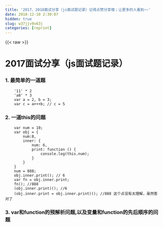 ```yaml
---
title: '2017、2018面试分享（js面试题记录）记得点赞分享哦；让更多的人看到~~' 
date: 2018-12-10 2:30:07
hidden: true
slug: w37jjv9v63j
categories: [reprint]
---
```


{{< raw >}}

                    
<h1 id="articleHeader0">2017面试分享（js面试题记录）</h1>
<h3 id="articleHeader1">1. 最简单的一道题</h3>
<div class="widget-codetool" style="display:none;">
      <div class="widget-codetool--inner">
      <span class="selectCode code-tool" data-toggle="tooltip" data-placement="top" title="" data-original-title="全选"></span>
      <span type="button" class="copyCode code-tool" data-toggle="tooltip" data-placement="top" data-clipboard-text="    '11' * 2
    'a8' * 3
    var a = 2, b = 3;
    var c = a+++b; // c = 5
" title="" data-original-title="复制"></span>
      <span type="button" class="saveToNote code-tool" data-toggle="tooltip" data-placement="top" title="" data-original-title="放进笔记"></span>
      </div>
      </div><pre class="javascript hljs"><code class="js">    <span class="hljs-string">'11'</span> * <span class="hljs-number">2</span>
    <span class="hljs-string">'a8'</span> * <span class="hljs-number">3</span>
    <span class="hljs-keyword">var</span> a = <span class="hljs-number">2</span>, b = <span class="hljs-number">3</span>;
    <span class="hljs-keyword">var</span> c = a+++b; <span class="hljs-comment">// c = 5</span>
</code></pre>
<h3 id="articleHeader2">2. 一道this的问题</h3>
<div class="widget-codetool" style="display:none;">
      <div class="widget-codetool--inner">
      <span class="selectCode code-tool" data-toggle="tooltip" data-placement="top" title="" data-original-title="全选"></span>
      <span type="button" class="copyCode code-tool" data-toggle="tooltip" data-placement="top" data-clipboard-text="    var num = 10;
    var obj = {
        num:8,
        inner: {
            num: 6,
            print: function () {
                console.log(this.num);
            }
        }
    }
    num = 888;
    obj.inner.print(); // 6
    var fn = obj.inner.print;
    fn(); //888
    (obj.inner.print)(); //6
    (obj.inner.print = obj.inner.print)(); //888 这个点没有太理解，虽然答对了" title="" data-original-title="复制"></span>
      <span type="button" class="saveToNote code-tool" data-toggle="tooltip" data-placement="top" title="" data-original-title="放进笔记"></span>
      </div>
      </div><pre class="javascript hljs"><code class="javascript">    <span class="hljs-keyword">var</span> num = <span class="hljs-number">10</span>;
    <span class="hljs-keyword">var</span> obj = {
        <span class="hljs-attr">num</span>:<span class="hljs-number">8</span>,
        <span class="hljs-attr">inner</span>: {
            <span class="hljs-attr">num</span>: <span class="hljs-number">6</span>,
            <span class="hljs-attr">print</span>: <span class="hljs-function"><span class="hljs-keyword">function</span> (<span class="hljs-params"></span>) </span>{
                <span class="hljs-built_in">console</span>.log(<span class="hljs-keyword">this</span>.num);
            }
        }
    }
    num = <span class="hljs-number">888</span>;
    obj.inner.print(); <span class="hljs-comment">// 6</span>
    <span class="hljs-keyword">var</span> fn = obj.inner.print;
    fn(); <span class="hljs-comment">//888</span>
    (obj.inner.print)(); <span class="hljs-comment">//6</span>
    (obj.inner.print = obj.inner.print)(); <span class="hljs-comment">//888 这个点没有太理解，虽然答对了</span></code></pre>
<h3 id="articleHeader3">3. var和function的预解析问题,以及变量和function的先后顺序的问题</h3>
<div class="widget-codetool" style="display:none;">
      <div class="widget-codetool--inner">
      <span class="selectCode code-tool" data-toggle="tooltip" data-placement="top" title="" data-original-title="全选"></span>
      <span type="button" class="copyCode code-tool" data-toggle="tooltip" data-placement="top" data-clipboard-text="    // 以下代码执行输出结果是什么
    function b () {
        console.log(a);
        var a = 10;
        function a() {};
        a = 100;
        console.log(a);
    }
    b();

    function c () {
        console.log(a);
        function a() {};
        var a = 10;
        a = 100;
        console.log(a);
    }
    c();

    (function d (num) {
        console.log(num);
        var num = 10;
    }(100))

    (function e (num) {
        console.log(num);
        var num = 10;
        function num () {};
    }(100))

    (function f (num) {
        function num () {};
        console.log(num);
        var num =10
        console.log(num);
    }(100))

    //仍然是预解析(在与解析过程中还要考虑一下当前变量的作用于)
    function m () {
        console.log(a1); // underfined
        console.log(a2); // underfined
        console.log(b1); // underfined
        console.log(b2); // underfined
        if(false) {
            function b1 (){};
            var a1 = 10;
        }
        if(true) {
            function b2 (){};
            var a2 = 10;
        }
        console.log(a1); // underfined
        console.log(a2); // 10
        console.log(b1); // underfined
        console.log(b2); // function
    }
    m();

    function n() {
        if(2>1) {
            arr = 10;
            brr = 10;
            let arr;
            var brr;
            console.log(arr);
            console.log(brr);
        }
    }
    n(); // ReferenceError" title="" data-original-title="复制"></span>
      <span type="button" class="saveToNote code-tool" data-toggle="tooltip" data-placement="top" title="" data-original-title="放进笔记"></span>
      </div>
      </div><pre class="javascript hljs"><code class="javascript">    <span class="hljs-comment">// 以下代码执行输出结果是什么</span>
    <span class="hljs-function"><span class="hljs-keyword">function</span> <span class="hljs-title">b</span> (<span class="hljs-params"></span>) </span>{
        <span class="hljs-built_in">console</span>.log(a);
        <span class="hljs-keyword">var</span> a = <span class="hljs-number">10</span>;
        <span class="hljs-function"><span class="hljs-keyword">function</span> <span class="hljs-title">a</span>(<span class="hljs-params"></span>) </span>{};
        a = <span class="hljs-number">100</span>;
        <span class="hljs-built_in">console</span>.log(a);
    }
    b();

    <span class="hljs-function"><span class="hljs-keyword">function</span> <span class="hljs-title">c</span> (<span class="hljs-params"></span>) </span>{
        <span class="hljs-built_in">console</span>.log(a);
        <span class="hljs-function"><span class="hljs-keyword">function</span> <span class="hljs-title">a</span>(<span class="hljs-params"></span>) </span>{};
        <span class="hljs-keyword">var</span> a = <span class="hljs-number">10</span>;
        a = <span class="hljs-number">100</span>;
        <span class="hljs-built_in">console</span>.log(a);
    }
    c();

    (<span class="hljs-function"><span class="hljs-keyword">function</span> <span class="hljs-title">d</span> (<span class="hljs-params">num</span>) </span>{
        <span class="hljs-built_in">console</span>.log(num);
        <span class="hljs-keyword">var</span> num = <span class="hljs-number">10</span>;
    }(<span class="hljs-number">100</span>))

    (<span class="hljs-function"><span class="hljs-keyword">function</span> <span class="hljs-title">e</span> (<span class="hljs-params">num</span>) </span>{
        <span class="hljs-built_in">console</span>.log(num);
        <span class="hljs-keyword">var</span> num = <span class="hljs-number">10</span>;
        <span class="hljs-function"><span class="hljs-keyword">function</span> <span class="hljs-title">num</span> (<span class="hljs-params"></span>) </span>{};
    }(<span class="hljs-number">100</span>))

    (<span class="hljs-function"><span class="hljs-keyword">function</span> <span class="hljs-title">f</span> (<span class="hljs-params">num</span>) </span>{
        <span class="hljs-function"><span class="hljs-keyword">function</span> <span class="hljs-title">num</span> (<span class="hljs-params"></span>) </span>{};
        <span class="hljs-built_in">console</span>.log(num);
        <span class="hljs-keyword">var</span> num =<span class="hljs-number">10</span>
        <span class="hljs-built_in">console</span>.log(num);
    }(<span class="hljs-number">100</span>))

    <span class="hljs-comment">//仍然是预解析(在与解析过程中还要考虑一下当前变量的作用于)</span>
    <span class="hljs-function"><span class="hljs-keyword">function</span> <span class="hljs-title">m</span> (<span class="hljs-params"></span>) </span>{
        <span class="hljs-built_in">console</span>.log(a1); <span class="hljs-comment">// underfined</span>
        <span class="hljs-built_in">console</span>.log(a2); <span class="hljs-comment">// underfined</span>
        <span class="hljs-built_in">console</span>.log(b1); <span class="hljs-comment">// underfined</span>
        <span class="hljs-built_in">console</span>.log(b2); <span class="hljs-comment">// underfined</span>
        <span class="hljs-keyword">if</span>(<span class="hljs-literal">false</span>) {
            <span class="hljs-function"><span class="hljs-keyword">function</span> <span class="hljs-title">b1</span> (<span class="hljs-params"></span>)</span>{};
            <span class="hljs-keyword">var</span> a1 = <span class="hljs-number">10</span>;
        }
        <span class="hljs-keyword">if</span>(<span class="hljs-literal">true</span>) {
            <span class="hljs-function"><span class="hljs-keyword">function</span> <span class="hljs-title">b2</span> (<span class="hljs-params"></span>)</span>{};
            <span class="hljs-keyword">var</span> a2 = <span class="hljs-number">10</span>;
        }
        <span class="hljs-built_in">console</span>.log(a1); <span class="hljs-comment">// underfined</span>
        <span class="hljs-built_in">console</span>.log(a2); <span class="hljs-comment">// 10</span>
        <span class="hljs-built_in">console</span>.log(b1); <span class="hljs-comment">// underfined</span>
        <span class="hljs-built_in">console</span>.log(b2); <span class="hljs-comment">// function</span>
    }
    m();

    <span class="hljs-function"><span class="hljs-keyword">function</span> <span class="hljs-title">n</span>(<span class="hljs-params"></span>) </span>{
        <span class="hljs-keyword">if</span>(<span class="hljs-number">2</span>&gt;<span class="hljs-number">1</span>) {
            arr = <span class="hljs-number">10</span>;
            brr = <span class="hljs-number">10</span>;
            <span class="hljs-keyword">let</span> arr;
            <span class="hljs-keyword">var</span> brr;
            <span class="hljs-built_in">console</span>.log(arr);
            <span class="hljs-built_in">console</span>.log(brr);
        }
    }
    n(); <span class="hljs-comment">// ReferenceError</span></code></pre>
<p>此阶段浏览器只是对var、function、函数形参进行一个解析的准备过程。而且在这个“预解析”过程中，有一个预解析先后顺序，即函数的形参 -&gt; function -&gt; var。而且重名时预留函数、后来者覆盖前者。预解析结果形参如果有值则解析到值，没有则为underfined，函数则解析到整个函数体，变量都为underfined；这道题目中没有参数出现，所以先不讨论。所以这道题在“预解析”时，函数声明权重优先会被提升</p>
<h3 id="articleHeader4">4. 一个算法问题</h3>
<p>有一个已经排序的数组，比方[1,4,6,9,11,15,18],给你一个新的数，插入到数组中，写一个function</p>
<h3 id="articleHeader5">5.  函数节流是什么，有什么优点（之前没有了解过这个概念，懵逼了）</h3>
<h4>函数节流的目的</h4>
<p>从字面上就可以理解，函数节流就是用来节流函数从而一定程度上优化性能的。例如，DOM 操作比起非DOM 交互需要更多的内存和CPU 时间。连续尝试进行过多的DOM 相关操作可能会导致浏览器挂起，有时候甚至会崩溃。尤其在IE 中使用onresize 事件处理程序的时候容易发生，当调整浏览器大小的时候，该事件会连续触发。在onresize 事件处理程序内部如果尝试进行DOM 操作，其高频率的更改可能会让浏览器崩溃。又例如，我们常见的一个搜索的功能，我们一般是绑定keyup事件，每按下一次键盘就搜索一次。但是我们的目的主要是每输入一些内容搜索一次而已。为了解决这些问题，就可以使用定时器对函数进行节流。</p>
<h4>函数节流的原理</h4>
<p>某些代码不可以在没有间断的情况连续重复执行。第一次调用函数，创建一个定时器，在指定的时间间隔之后运行代码。当第二次调用该函数时，它会清除前一次的定时器并设置另一个。如果前一个定时器已经执行过了，这个操作就没有任何意义。然而，如果前一个定时器尚未执行，其实就是将其替换为一个新的定时器。目的是只有在执行函数的请求停止了一段时间之后才执行。<br><a href="http://www.cnblogs.com/LuckyWinty/p/5949970.html" rel="nofollow noreferrer" target="_blank">http://www.cnblogs.com/LuckyW...</a></p>
<h3 id="articleHeader6">6.  写一个方法，实现传入两个参数(parentNode, childNode),要求如果childNode是parentNode的子孙节点，则返回为true，否则返回为false</h3>
<h3 id="articleHeader7">7.  dom事件流原理是什么，分为那几个阶段？</h3>
<p>事件捕获 处于目标阶段 事件冒泡</p>
<h3 id="articleHeader8">8.  dom事件委托什么原理，有什么优缺点</h3>
<h4>事件委托原理:事件冒泡机制</h4>
<h4>优点</h4>
<p>1.可以大量节省内存占用，减少事件注册。比如ul上代理所有li的click事件就很不错。<br>2.可以实现当新增子对象时，无需再对其进行事件绑定，对于动态内容部分尤为合适</p>
<h4>缺点</h4>
<p>事件代理的常用应用应该仅限于上述需求，如果把所有事件都用事件代理，可能会出现事件误判。即本不该被触发的事件被绑定上了事件。</p>
<h3 id="articleHeader9">9.  http的cache机制，以及200状态下怎么实现 from cache（表示接触最多的就是304的from cache）（用于优化，没有接触过，需要理解）</h3>
<h4>含义</h4>
<p>定义：浏览器缓存（Browser Caching）是为了加速浏览，浏览器在用户磁盘上对最近请求过的文档进行存储，当访问者再次请求这个页面时，浏览器就可以从本地磁盘显示文档，这样就可以加速页面的阅览。</p>
<h4>作用</h4>
<p>cache的作用：<br>1、减少延迟，让你的网站更快，提高用户体验。<br>2、避免网络拥塞，减少请求量，减少输出带宽。</p>
<h4>实现手段</h4>
<p>Cache-Control中的max-age是实现内容cache的主要手段，共有3种常用策略：max-age和Last-Modified（If-Modified-Since）的组合、仅max-age、max-age和ETag的组合。</p>
<p>对于强制缓存，服务器通知浏览器一个缓存时间，在缓存时间内，下次请求，直接用缓存，不在时间内，执行比较缓存策略。<br>对于比较缓存，将缓存信息中的Etag和Last-Modified通过请求发送给服务器，由服务器校验，返回304状态码时，浏览器直接使用缓存。</p>
<h3 id="articleHeader10">10.  一个原型链继承的问题</h3>
<div class="widget-codetool" style="display:none;">
      <div class="widget-codetool--inner">
      <span class="selectCode code-tool" data-toggle="tooltip" data-placement="top" title="" data-original-title="全选"></span>
      <span type="button" class="copyCode code-tool" data-toggle="tooltip" data-placement="top" data-clipboard-text="    // 有一个构造函数A，写一个函数B，继承A
    function A (num) {
        this.titileName = num;
    }
    A.prototype = {
        fn1: function () {},
        fn2: function () {}
    }" title="" data-original-title="复制"></span>
      <span type="button" class="saveToNote code-tool" data-toggle="tooltip" data-placement="top" title="" data-original-title="放进笔记"></span>
      </div>
      </div><pre class="javascript hljs"><code class="javascript">    <span class="hljs-comment">// 有一个构造函数A，写一个函数B，继承A</span>
    <span class="hljs-function"><span class="hljs-keyword">function</span> <span class="hljs-title">A</span> (<span class="hljs-params">num</span>) </span>{
        <span class="hljs-keyword">this</span>.titileName = num;
    }
    A.prototype = {
        <span class="hljs-attr">fn1</span>: <span class="hljs-function"><span class="hljs-keyword">function</span> (<span class="hljs-params"></span>) </span>{},
        <span class="hljs-attr">fn2</span>: <span class="hljs-function"><span class="hljs-keyword">function</span> (<span class="hljs-params"></span>) </span>{}
    }</code></pre>
<p>这个问题的关注点是B继承的A的静态属性，同时B的原型链中不存在A实例的titleName属性</p>
<h3 id="articleHeader11">11. 什么是虚拟dom</h3>
<p>React为啥这么大？因为它实现了一个虚拟DOM（Virtual DOM）。虚拟DOM是干什么的？这就要从浏览器本身讲起</p>
<p>如我们所知，在浏览器渲染网页的过程中，加载到HTML文档后，会将文档解析并构建DOM树，然后将其与解析CSS生成的CSSOM树一起结合产生爱的结晶——RenderObject树，然后将RenderObject树渲染成页面（当然中间可能会有一些优化，比如RenderLayer树）。这些过程都存在与渲染引擎之中，渲染引擎在浏览器中是于JavaScript引擎（JavaScriptCore也好V8也好）分离开的，但为了方便JS操作DOM结构，渲染引擎会暴露一些接口供JavaScript调用。由于这两块相互分离，通信是需要付出代价的，因此JavaScript调用DOM提供的接口性能不咋地。各种性能优化的最佳实践也都在尽可能的减少DOM操作次数。</p>
<p>而虚拟DOM干了什么？它直接用JavaScript实现了DOM树（大致上）。组件的HTML结构并不会直接生成DOM，而是映射生成虚拟的JavaScript DOM结构，React又通过在这个虚拟DOM上实现了一个 diff 算法找出最小变更，再把这些变更写入实际的DOM中。这个虚拟DOM以JS结构的形式存在，计算性能会比较好，而且由于减少了实际DOM操作次数，性能会有较大提升</p>
<h3 id="articleHeader12">12. js基础数据类型和引用类型分别是什么？这个前提条件下写一个getType，返回相应的类型</h3>
<p>1.基本数据类型（自身不可拆分的）：Undefined、Null、Boolean、Number、String<br>2.引用数据类型（对象）：Object （Array，Date，RegExp，Function）<br>ES6基本数据类型多了个symbol 据说这道题刷了百分之二十的人   感谢Abbyshen提出</p>
<div class="widget-codetool" style="display:none;">
      <div class="widget-codetool--inner">
      <span class="selectCode code-tool" data-toggle="tooltip" data-placement="top" title="" data-original-title="全选"></span>
      <span type="button" class="copyCode code-tool" data-toggle="tooltip" data-placement="top" data-clipboard-text="function gettype(nm){
    return Object.prototype.toString.call(nm);
}" title="" data-original-title="复制"></span>
      <span type="button" class="saveToNote code-tool" data-toggle="tooltip" data-placement="top" title="" data-original-title="放进笔记"></span>
      </div>
      </div><pre class="hljs ada"><code><span class="hljs-keyword">function</span> <span class="hljs-title">gettype</span>(nm){
    <span class="hljs-keyword">return</span> <span class="hljs-type">Object.prototype.toString.call(nm)</span>;
}</code></pre>
<h3 id="articleHeader13">13. dom选择器优先级是什么，以及权重值计算（一道老问题了）</h3>
<p>1.行内样式 1000<br>2.id 0100<br>3.类选择器、伪类选择器、属性选择器[type="text"] 0010<br>4.标签选择器、伪元素选择器(::first-line) 0001<br>5.通配符*、子选择器、相邻选择器 0000</p>
<h3 id="articleHeader14">14. vue双向数据绑定的原理是什么</h3>
<p>首先传输对象的双向数据绑定 Object.defineProperty(target, key, decription),在decription中设置get和set属性（此时应注意description中get和set不能与描述属性共存）<br>数组的实现与对象不同。<br>同时运用观察者模式实现wather，用户数据和view视图的更新</p>
<h3 id="articleHeader15">15. react和vue比较来说有什么区别</h3>
<p>1 component层面，web component和virtual dom<br>2 数据绑定（vue双向，react的单向）等好多<br>3 计算属性  vue 有，提供方便；而 react 不行<br>4 vue 可以 watch 一个数据项；而 react 不行<br>5 vue 由于提供的 direct 特别是预置的 directive 因为场景场景开发更容易；react 没有<br>6 生命周期函数名太长 directive</p>
<h3 id="articleHeader16">16. git使用过程中，如果你在开发着业务，突然另一个分支有一个bug要改，你怎么办</h3>
<div class="widget-codetool" style="display:none;">
      <div class="widget-codetool--inner">
      <span class="selectCode code-tool" data-toggle="tooltip" data-placement="top" title="" data-original-title="全选"></span>
      <span type="button" class="copyCode code-tool" data-toggle="tooltip" data-placement="top" data-clipboard-text="git stash       //将本次修改存到暂存区（紧急切换分支时）
git stash pop   //将所有暂存区的内容取出来
" title="" data-original-title="复制"></span>
      <span type="button" class="saveToNote code-tool" data-toggle="tooltip" data-placement="top" title="" data-original-title="放进笔记"></span>
      </div>
      </div><pre class="hljs gauss"><code>git stash       <span class="hljs-comment">//将本次修改存到暂存区（紧急切换分支时）</span>
git stash <span class="hljs-keyword">pop</span>   <span class="hljs-comment">//将所有暂存区的内容取出来</span>
</code></pre>
<h3 id="articleHeader17">17. postcss的使用</h3>
<h3 id="articleHeader18">18. 网页布局有哪几种，有什么区别</h3>
<p>静态、自适应、流式、响应式四种网页布局<br>静态布局：意思就是不管浏览器尺寸具体是多少，网页布局就按照当时写代码的布局来布置；<br>自适应布局：就是说你看到的页面，里面元素的位置会变化而大小不会变化；<br>流式布局：你看到的页面，元素的大小会变化而位置不会变化——这就导致如果屏幕太大或者太小都会导致元素无法正常显示。<br>自适应布局：每个屏幕分辨率下面会有一个布局样式，同时位置会变而且大小也会变。</p>
<h3 id="articleHeader19">18. 执行下面代码</h3>
<div class="widget-codetool" style="display:none;">
      <div class="widget-codetool--inner">
      <span class="selectCode code-tool" data-toggle="tooltip" data-placement="top" title="" data-original-title="全选"></span>
      <span type="button" class="copyCode code-tool" data-toggle="tooltip" data-placement="top" data-clipboard-text="var a = {};
var b = {key: 'b'};
var c = {key: 'c'};
var d = [3,5,6];
a[b] = 123;
a[c] = 345;
a[d] = 333;
console.log(a[b]);  // 345
console.log(a[c]);  // 345
console.log(a[d]);  // 333" title="" data-original-title="复制"></span>
      <span type="button" class="saveToNote code-tool" data-toggle="tooltip" data-placement="top" title="" data-original-title="放进笔记"></span>
      </div>
      </div><pre class="javascript hljs"><code class="js"><span class="hljs-keyword">var</span> a = {};
<span class="hljs-keyword">var</span> b = {<span class="hljs-attr">key</span>: <span class="hljs-string">'b'</span>};
<span class="hljs-keyword">var</span> c = {<span class="hljs-attr">key</span>: <span class="hljs-string">'c'</span>};
<span class="hljs-keyword">var</span> d = [<span class="hljs-number">3</span>,<span class="hljs-number">5</span>,<span class="hljs-number">6</span>];
a[b] = <span class="hljs-number">123</span>;
a[c] = <span class="hljs-number">345</span>;
a[d] = <span class="hljs-number">333</span>;
<span class="hljs-built_in">console</span>.log(a[b]);  <span class="hljs-comment">// 345</span>
<span class="hljs-built_in">console</span>.log(a[c]);  <span class="hljs-comment">// 345</span>
<span class="hljs-built_in">console</span>.log(a[d]);  <span class="hljs-comment">// 333</span></code></pre>
<h3 id="articleHeader20">19.</h3>
<div class="widget-codetool" style="display:none;">
      <div class="widget-codetool--inner">
      <span class="selectCode code-tool" data-toggle="tooltip" data-placement="top" title="" data-original-title="全选"></span>
      <span type="button" class="copyCode code-tool" data-toggle="tooltip" data-placement="top" data-clipboard-text="    var R = (function() {
        var u = {a:1,b:2};
        var r = {
            fn: function(k) {
                return u[k];
            }
        }
        return r;
    }());
    R.fn('a');  // 1" title="" data-original-title="复制"></span>
      <span type="button" class="saveToNote code-tool" data-toggle="tooltip" data-placement="top" title="" data-original-title="放进笔记"></span>
      </div>
      </div><pre class="javascript hljs"><code class="JS">    <span class="hljs-keyword">var</span> R = (<span class="hljs-function"><span class="hljs-keyword">function</span>(<span class="hljs-params"></span>) </span>{
        <span class="hljs-keyword">var</span> u = {<span class="hljs-attr">a</span>:<span class="hljs-number">1</span>,<span class="hljs-attr">b</span>:<span class="hljs-number">2</span>};
        <span class="hljs-keyword">var</span> r = {
            <span class="hljs-attr">fn</span>: <span class="hljs-function"><span class="hljs-keyword">function</span>(<span class="hljs-params">k</span>) </span>{
                <span class="hljs-keyword">return</span> u[k];
            }
        }
        <span class="hljs-keyword">return</span> r;
    }());
    R.fn(<span class="hljs-string">'a'</span>);  <span class="hljs-comment">// 1</span></code></pre>
<p>上述代码中如何获取匿名函数中的u</p>
<h3 id="articleHeader21">20. 不适用循环语句（包括map、forEach方法）实现一个100长度的数组，索引值和值相同的数组[0,1,2,3,4,5........99]</h3>
<div class="widget-codetool" style="display:none;">
      <div class="widget-codetool--inner">
      <span class="selectCode code-tool" data-toggle="tooltip" data-placement="top" title="" data-original-title="全选"></span>
      <span type="button" class="copyCode code-tool" data-toggle="tooltip" data-placement="top" data-clipboard-text="var arr = new Array(100);
//方法1
[...arr.keys()];
//方法二
Array.from(arr.keys());

//方法三
Array.from({length: 100});

// 方法四 借助string
var arr1 = new Array(101);
var str = arr1.join('1,');
str = str.replace(/(1\,)/g, function ($0, $1, index) {
    var start = '' + Math.ceil(index/2);
    if(index < str.length - 2) {
        start += ','
    }
    return start;
});
return str.split(',');


// 方法五（函数式，参考网络）
function reduce(arr, val) {
    if(Object.prototype.toString.apply(val)){
        return;
    }
    if(val >= 100) {
        return arr;
    }
    arr.push(val);
    return reduce(arr, val+1);
}
var res = reduce([], 0)" title="" data-original-title="复制"></span>
      <span type="button" class="saveToNote code-tool" data-toggle="tooltip" data-placement="top" title="" data-original-title="放进笔记"></span>
      </div>
      </div><pre class="javascript hljs"><code class="js"><span class="hljs-keyword">var</span> arr = <span class="hljs-keyword">new</span> <span class="hljs-built_in">Array</span>(<span class="hljs-number">100</span>);
<span class="hljs-comment">//方法1</span>
[...arr.keys()];
<span class="hljs-comment">//方法二</span>
<span class="hljs-built_in">Array</span>.from(arr.keys());

<span class="hljs-comment">//方法三</span>
<span class="hljs-built_in">Array</span>.from({<span class="hljs-attr">length</span>: <span class="hljs-number">100</span>});

<span class="hljs-comment">// 方法四 借助string</span>
<span class="hljs-keyword">var</span> arr1 = <span class="hljs-keyword">new</span> <span class="hljs-built_in">Array</span>(<span class="hljs-number">101</span>);
<span class="hljs-keyword">var</span> str = arr1.join(<span class="hljs-string">'1,'</span>);
str = str.replace(<span class="hljs-regexp">/(1\,)/g</span>, <span class="hljs-function"><span class="hljs-keyword">function</span> (<span class="hljs-params">$<span class="hljs-number">0</span>, $<span class="hljs-number">1</span>, index</span>) </span>{
    <span class="hljs-keyword">var</span> start = <span class="hljs-string">''</span> + <span class="hljs-built_in">Math</span>.ceil(index/<span class="hljs-number">2</span>);
    <span class="hljs-keyword">if</span>(index &lt; str.length - <span class="hljs-number">2</span>) {
        start += <span class="hljs-string">','</span>
    }
    <span class="hljs-keyword">return</span> start;
});
<span class="hljs-keyword">return</span> str.split(<span class="hljs-string">','</span>);


<span class="hljs-comment">// 方法五（函数式，参考网络）</span>
<span class="hljs-function"><span class="hljs-keyword">function</span> <span class="hljs-title">reduce</span>(<span class="hljs-params">arr, val</span>) </span>{
    <span class="hljs-keyword">if</span>(<span class="hljs-built_in">Object</span>.prototype.toString.apply(val)){
        <span class="hljs-keyword">return</span>;
    }
    <span class="hljs-keyword">if</span>(val &gt;= <span class="hljs-number">100</span>) {
        <span class="hljs-keyword">return</span> arr;
    }
    arr.push(val);
    <span class="hljs-keyword">return</span> reduce(arr, val+<span class="hljs-number">1</span>);
}
<span class="hljs-keyword">var</span> res = reduce([], <span class="hljs-number">0</span>)</code></pre>
<h3 id="articleHeader22">21. 下面语句执行结果输出</h3>
<div class="widget-codetool" style="display:none;">
      <div class="widget-codetool--inner">
      <span class="selectCode code-tool" data-toggle="tooltip" data-placement="top" title="" data-original-title="全选"></span>
      <span type="button" class="copyCode code-tool" data-toggle="tooltip" data-placement="top" data-clipboard-text="var a = function (val, index) {
    console.log(index);
    return {
        fn: function (name) {
            return a(name, val);
        }
    }
}

var b = a(0); // underfined
b.fn(1); // 0
b.fn(2); // 0
b.fn(3); // 0" title="" data-original-title="复制"></span>
      <span type="button" class="saveToNote code-tool" data-toggle="tooltip" data-placement="top" title="" data-original-title="放进笔记"></span>
      </div>
      </div><pre class="javascript hljs"><code class="js"><span class="hljs-keyword">var</span> a = <span class="hljs-function"><span class="hljs-keyword">function</span> (<span class="hljs-params">val, index</span>) </span>{
    <span class="hljs-built_in">console</span>.log(index);
    <span class="hljs-keyword">return</span> {
        <span class="hljs-attr">fn</span>: <span class="hljs-function"><span class="hljs-keyword">function</span> (<span class="hljs-params">name</span>) </span>{
            <span class="hljs-keyword">return</span> a(name, val);
        }
    }
}

<span class="hljs-keyword">var</span> b = a(<span class="hljs-number">0</span>); <span class="hljs-comment">// underfined</span>
b.fn(<span class="hljs-number">1</span>); <span class="hljs-comment">// 0</span>
b.fn(<span class="hljs-number">2</span>); <span class="hljs-comment">// 0</span>
b.fn(<span class="hljs-number">3</span>); <span class="hljs-comment">// 0</span></code></pre>
<h3 id="articleHeader23">22. 科普</h3>
<p>1) dom节点的根节点是不是body<br>回答： 不是，dom节点的根节点是html(包含head和body，head中分为meta、title等。body又分为一组)</p>
<p>2）dom元素都会有offsetParent吗<br>回答： offsetParent属性返回一个对象的引用，这个对象是距离调用offsetParent的元素最近的（在包含层次中最靠近的），并且是已进行过CSS定位的容器元素。 如果这个容器元素未进行CSS定位, 则offsetParent属性的取值为根元素(在标准兼容模式下为html元素；在怪异呈现模式下为body元素)的引用。 当容器元素的style.display 被设置为 "none"时（译注：IE和Opera除外），offsetParent属性 返回 null。</p>
<p>3) [1,3,5]转译成字符串是什么<br>回答： '1,3,5'<br>调用toString方法，生成该字符串</p>
<p>4）li标签的祖级元素可以为li，父级元素也可以为例<br>回答： 错误</p>
<h3 id="articleHeader24">23. jsonp原理，jquery是怎么实现的，这样实现有什么好处和坏处</h3>
<h4>原理</h4>
<p>在同源策略下;在某个服务器下的页面是无法获取到该服务器以外的数据的;Jquery中ajax 的核心是通过 XmlHttpRequest获取非本页内容，而jsonp的核心则是动态添加 &lt;script&gt;标签来调用服务器提供的 js脚本<br>当我们正常地请求一个JSON数据的时候，服务端返回的是一串 JSON类型的数据，而我们使用 JSONP模式来请求数据的时候服务端返回的是一段可执行的 JavaScript代码。因为jsonp 跨域的原理就是用的动态加载 script的src ，所以我们只能把参数通过 url的方式传递, 所以jsonp的 type类型只能是get ！</p>
<div class="widget-codetool" style="display:none;">
      <div class="widget-codetool--inner">
      <span class="selectCode code-tool" data-toggle="tooltip" data-placement="top" title="" data-original-title="全选"></span>
      <span type="button" class="copyCode code-tool" data-toggle="tooltip" data-placement="top" data-clipboard-text="$.ajax({
    url: 'http://192.168.1.114/yii/demos/test.php', //不同的域
    type: 'GET', // jsonp模式只有GET 是合法的
    data: {
        'action': 'aaron'
    },
    dataType: 'jsonp', // 数据类型
    jsonp: 'backfunc', // 指定回调函数名，与服务器端接收的一致，并回传回来
})
其实jquery 内部会转化成
http://192.168.1.114/yii/demos/test.php?backfunc=jQuery2030038573939353227615_1402643146875&amp;action=aaron
然后动态加载
<script type=&quot;text/javascript&quot;src=&quot;http://192.168.1.114/yii/demos/test.php?backfunc=>
然后后端就会执行backfunc(传递参数 )，把数据通过实参的形式发送出去。
" title="" data-original-title="复制"></span>
      <span type="button" class="saveToNote code-tool" data-toggle="tooltip" data-placement="top" title="" data-original-title="放进笔记"></span>
      </div>
      </div><pre class="hljs lasso"><code>$.ajax({
    url: <span class="hljs-string">'http://192.168.1.114/yii/demos/test.php'</span>, <span class="hljs-comment">//不同的域</span>
    <span class="hljs-keyword">type</span>: <span class="hljs-string">'GET'</span>, <span class="hljs-comment">// jsonp模式只有GET 是合法的</span>
    <span class="hljs-built_in">data</span>: {
        <span class="hljs-string">'action'</span>: <span class="hljs-string">'aaron'</span>
    },
    dataType: <span class="hljs-string">'jsonp'</span>, <span class="hljs-comment">// 数据类型</span>
    jsonp: <span class="hljs-string">'backfunc'</span>, <span class="hljs-comment">// 指定回调函数名，与服务器端接收的一致，并回传回来</span>
})
其实jquery 内部会转化成
http:<span class="hljs-comment">//192.168.1.114/yii/demos/test.php?backfunc=jQuery2030038573939353227615_1402643146875&amp;action=aaron</span>
然后动态加载
&lt;script <span class="hljs-keyword">type</span>=<span class="hljs-string">"text/javascript"</span>src=<span class="hljs-string">"http://192.168.1.114/yii/demos/test.php?backfunc=&gt;
然后后端就会执行backfunc(传递参数 )，把数据通过实参的形式发送出去。
</span></code></pre>
<p>在jquery 源码中， jsonp的实现方式是动态添加&lt;script&gt;标签来调用服务器提供的 js脚本。jquery 会在window对象中加载一个全局的函数，当 &lt;script&gt;代码插入时函数执行，执行完毕后就 &lt;script&gt;会被移除。同时jquery还对非跨域的请求进行了优化，如果这个请求是在同一个域名下那么他就会像正常的 Ajax请求一样工作。</p>
<h3 id="articleHeader25">24. http协议属于七层协议中的哪一层，下一层是什么</h3>
<p>七层结构：物理层、数据链路层、网络层、传输层、会话层、表示层、应用层<br>tcp属于传输层；http属于应用层。<br>表现层</p>
<h3 id="articleHeader26">25. js垃圾回收机制知道哪些，v8引擎使用的哪一种</h3>
<h4>js的两种回收机制</h4>
<p>1 标记清除（mark and sweep）<br>2 引用计数（reference counting）</p>
<h4>javascript与V8引擎</h4>
<p>垃圾回收机制的好处和坏处</p>
<p>好处：大幅简化程序的内存管理代码，减轻程序猿负担，并且减少因为长时间运转而带来的内存泄露问题。</p>
<p>坏处：自动回收意味着程序猿无法掌控内存。ECMAScript中没有暴露垃圾回收的借口，我们无法强迫其进行垃圾回收，更加无法干预内存管理。</p>
<p>V8 自动垃圾回收算法<br><a href="https://segmentfault.com/a/1190000000440270">https://segmentfault.com/a/11...</a></p>
<h3 id="articleHeader27">26. 作用域什么时候生成的？</h3>
<p>页面加载--&gt;创建window全局对象，并生成全局作用域--&gt;然后生成执行上下文，预解析变量(变量提升)，生成全局变量对象；<br>$scope</p>
<h3 id="articleHeader28">27. websocket长连接原理是什么</h3>
<h4>含义</h4>
<p>Websocket是一个持久化的协议，相对于HTTP这种非持久的协议来说。</p>
<h4>原理</h4>
<p>类似长轮循长连接 ; 发送一次请求 ; 源源不断的得到信息</p>
<h3 id="articleHeader29">28. http缓存知道哪些</h3>
<p><a href="http://blog.csdn.net/yzf913214/article/details/52268651" rel="nofollow noreferrer" target="_blank">http://blog.csdn.net/yzf91321...</a></p>
<h3 id="articleHeader30">29. 讲一下事件循环机制</h3>
<p>执行上下文(Execution context)<br>函数调用栈(call stack)<br>队列数据结构(queue)<br>Promise</p>
<p><a href="https://zhuanlan.zhihu.com/p/25407758" rel="nofollow noreferrer" target="_blank">https://zhuanlan.zhihu.com/p/...</a></p>
<h3 id="articleHeader31">30. 理解web安全吗？都有哪几种，介绍以及如何预防</h3>
<p>1.XSS，也就是跨站脚本注入</p>
<div class="widget-codetool" style="display:none;">
      <div class="widget-codetool--inner">
      <span class="selectCode code-tool" data-toggle="tooltip" data-placement="top" title="" data-original-title="全选"></span>
      <span type="button" class="copyCode code-tool" data-toggle="tooltip" data-placement="top" data-clipboard-text="攻击方法：
1. 手动攻击:
编写注入脚本，比如”/><script>alert(document.cookie());</script><!--等，
手动测试目标网站上有的input, textarea等所有可能输入文本信息的区域
2. 自动攻击
利用工具扫描目标网站所有的网页并自动测试写好的注入脚本，比如：Burpsuite等
防御方法：
1. 将cookie等敏感信息设置为httponly，禁止Javascript通过document.cookie获得
2. 对所有的输入做严格的校验尤其是在服务器端，过滤掉任何不合法的输入，比如手机号必须是数字，通常可以采用正则表达式
3. 净化和过滤掉不必要的html标签，比如：<iframe>, alt,<script> 等
4. 净化和过滤掉不必要的Javascript的事件标签，比如：onclick, onfocus等
5. 转义单引号，双引号，尖括号等特殊字符，可以采用htmlencode编码 或者过滤掉这些特殊字符
6. 设置浏览器的安全设置来防范典型的XSS注入
" title="" data-original-title="复制"></span>
      <span type="button" class="saveToNote code-tool" data-toggle="tooltip" data-placement="top" title="" data-original-title="放进笔记"></span>
      </div>
      </div><pre class="hljs javascript"><code>攻击方法：
<span class="hljs-number">1.</span> 手动攻击:
编写注入脚本，比如”/&gt;<span class="xml"><span class="hljs-tag">&lt;<span class="hljs-name">script</span>&gt;</span><span class="javascript">alert(<span class="hljs-built_in">document</span>.cookie());</span><span class="hljs-tag">&lt;/<span class="hljs-name">script</span>&gt;</span></span>&lt;!--等，
手动测试目标网站上有的input, textarea等所有可能输入文本信息的区域
2. 自动攻击
利用工具扫描目标网站所有的网页并自动测试写好的注入脚本，比如：Burpsuite等
防御方法：
1. 将cookie等敏感信息设置为httponly，禁止Javascript通过document.cookie获得
2. 对所有的输入做严格的校验尤其是在服务器端，过滤掉任何不合法的输入，比如手机号必须是数字，通常可以采用正则表达式
3. 净化和过滤掉不必要的html标签，比如：&lt;iframe&gt;, alt,&lt;script&gt; 等
4. 净化和过滤掉不必要的Javascript的事件标签，比如：onclick, onfocus等
5. 转义单引号，双引号，尖括号等特殊字符，可以采用htmlencode编码 或者过滤掉这些特殊字符
6. 设置浏览器的安全设置来防范典型的XSS注入
</code></pre>
<p>2.SQL注入</p>
<div class="widget-codetool" style="display:none;">
      <div class="widget-codetool--inner">
      <span class="selectCode code-tool" data-toggle="tooltip" data-placement="top" title="" data-original-title="全选"></span>
      <span type="button" class="copyCode code-tool" data-toggle="tooltip" data-placement="top" data-clipboard-text="攻击方法：
编写恶意字符串，比如‘ or  1=1--等，
手动测试目标网站上所有涉及数据库操作的地方
防御方法：
1. 禁止目标网站利用动态拼接字符串的方式访问数据库
2. 减少不必要的数据库抛出的错误信息
3. 对数据库的操作赋予严格的权限控制
4. 净化和过滤掉不必要的SQL保留字，比如：where, or, exec 等
5. 转义单引号，上引号，尖括号等特殊字符，可以采用htmlencode编码 或者过滤掉这些特殊字符
" title="" data-original-title="复制"></span>
      <span type="button" class="saveToNote code-tool" data-toggle="tooltip" data-placement="top" title="" data-original-title="放进笔记"></span>
      </div>
      </div><pre class="hljs lsl"><code>攻击方法：
编写恶意字符串，比如‘ or  <span class="hljs-number">1</span>=<span class="hljs-number">1</span>--等，
手动测试目标网站上所有涉及数据库操作的地方
防御方法：
<span class="hljs-number">1.</span> 禁止目标网站利用动态拼接字符串的方式访问数据库
<span class="hljs-number">2.</span> 减少不必要的数据库抛出的错误信息
<span class="hljs-number">3.</span> 对数据库的操作赋予严格的权限控制
<span class="hljs-number">4.</span> 净化和过滤掉不必要的SQL保留字，比如：where, or, exec 等
<span class="hljs-number">5.</span> 转义单引号，上引号，尖括号等特殊字符，可以采用htmlencode编码 或者过滤掉这些特殊字符
</code></pre>
<p>3.CSRF，也就是跨站请求伪造</p>
<div class="widget-codetool" style="display:none;">
      <div class="widget-codetool--inner">
      <span class="selectCode code-tool" data-toggle="tooltip" data-placement="top" title="" data-original-title="全选"></span>
      <span type="button" class="copyCode code-tool" data-toggle="tooltip" data-placement="top" data-clipboard-text="就是攻击者冒用用户的名义，向目标站点发送请求
防范方法：
1. 在客户端进行cookie的hashing，并在服务端进行hash认证
2. 提交请求是需要填写验证码
3. 使用One-Time Tokens为不同的表单创建不同的伪随机值  
" title="" data-original-title="复制"></span>
      <span type="button" class="saveToNote code-tool" data-toggle="tooltip" data-placement="top" title="" data-original-title="放进笔记"></span>
      </div>
      </div><pre class="hljs markdown"><code>就是攻击者冒用用户的名义，向目标站点发送请求
防范方法：
<span class="hljs-bullet">1. </span>在客户端进行cookie的hashing，并在服务端进行hash认证
<span class="hljs-bullet">2. </span>提交请求是需要填写验证码
<span class="hljs-bullet">3. </span>使用One-Time Tokens为不同的表单创建不同的伪随机值  
</code></pre>
<h3 id="articleHeader32">40. sessionStorage和localstorage能跨域拿到吗？比如我在www.baidu.com设置的值能在m.baidu.com能拿到吗？为什么</h3>
<p>localStorage会跟cookie一样受到跨域的限制，会被document.domain影响</p>
<h3 id="articleHeader33">41. localstorage不能手动删除的时候，什么时候过期</h3>
<p>除非被清除，否则永久保存  clear()可清楚<br>sessionStorage  仅在当前会话下有效，关闭页面或浏览器后被清除</p>
<h3 id="articleHeader34">42. cookie可以设置什么域？可以设置.com吗</h3>
<p>可以通过设置domin来实现</p>
<h3 id="articleHeader35">43. 登录状态的保存你认为可以保存在sessionstorage或者localstorage或者cookie或者你知道的哪种方式，存在了哪里？？为什么保存在那里</h3>
<h3 id="articleHeader36">44. flux -&gt; redux -&gt; mobx 变化的本质是什么</h3>
<p>存储结构   将对象加工可观察   函数式 vs 面向对象<br><a href="https://zhuanlan.zhihu.com/p/25585910?refer=purerender" rel="nofollow noreferrer" target="_blank">https://zhuanlan.zhihu.com/p/...</a></p>
<h3 id="articleHeader37">45. 按需加载路由怎么加载对应的chunk文件的？换句话说浏览器怎么知道什么时候加载这个chunk，以及webpack是怎么识别那个多个经过hash过的chunk文件</h3>
<h3 id="articleHeader38">50. get和post有什么区别？get可以通过body传递数据吗</h3>
<p>把数据放到 body 里面，必须用 POST 方式取，这是 HTTP 协议限制的。</p>
<h3 id="articleHeader39">51. 下拉刷新你怎么实现</h3>
<h3 id="articleHeader40">52. 预加载options请求为什么会出现，能避免这个请求吗？</h3>
<h1 id="articleHeader41">2018年面试题总结</h1>
<p>收集一下网上的2018年的面试题 ; 希望能对你有所帮助~~</p>
<h3 id="articleHeader42">1.使用css实现一个持续的动画效果</h3>
<div class="widget-codetool" style="display:none;">
      <div class="widget-codetool--inner">
      <span class="selectCode code-tool" data-toggle="tooltip" data-placement="top" title="" data-original-title="全选"></span>
      <span type="button" class="copyCode code-tool" data-toggle="tooltip" data-placement="top" data-clipboard-text="animation:mymove 5s infinite;
@keyframes mymove {
from {top:0px;}
to {top:200px;}
}

animation-name    规定需要绑定到选择器的 keyframe 名称。
animation-duration    规定完成动画所花费的时间，以秒或毫秒计。
animation-timing-function    规定动画的速度曲线。
animation-delay    规定在动画开始之前的延迟。
animation-iteration-count    规定动画应该播放的次数。
animation-direction    规定是否应该轮流反向播放动画。" title="" data-original-title="复制"></span>
      <span type="button" class="saveToNote code-tool" data-toggle="tooltip" data-placement="top" title="" data-original-title="放进笔记"></span>
      </div>
      </div><pre class="hljs scss"><code><span class="hljs-attribute">animation</span>:mymove <span class="hljs-number">5s</span> infinite;
@keyframes mymove {
from {<span class="hljs-attribute">top</span>:<span class="hljs-number">0px</span>;}
to {<span class="hljs-attribute">top</span>:<span class="hljs-number">200px</span>;}
}

<span class="hljs-attribute">animation-name</span>    规定需要绑定到选择器的 keyframe 名称。
<span class="hljs-attribute">animation-duration</span>    规定完成动画所花费的时间，以秒或毫秒计。
<span class="hljs-attribute">animation-timing-function</span>    规定动画的速度曲线。
<span class="hljs-attribute">animation-delay</span>    规定在动画开始之前的延迟。
<span class="hljs-attribute">animation-iteration-count</span>    规定动画应该播放的次数。
<span class="hljs-attribute">animation-direction</span>    规定是否应该轮流反向播放动画。</code></pre>
<h3 id="articleHeader43">2.使用js实现一个持续的动画效果</h3>
<p>最开始的思路是用定时器实现，最后没有想的太完整，面试官给出的答案是用<code>requestAnimationFrame</code></p>
<div class="widget-codetool" style="display:none;">
      <div class="widget-codetool--inner">
      <span class="selectCode code-tool" data-toggle="tooltip" data-placement="top" title="" data-original-title="全选"></span>
      <span type="button" class="copyCode code-tool" data-toggle="tooltip" data-placement="top" data-clipboard-text="· 定时器思路
var e = document.getElementById('e')
var falg = true;
var left = 0;
setInterval(() => {
    left == 0 ? falg = true : left == 100 ? falg = false : ''
    falg ? e.style.left = ` ${left++}px` : e.style.left = ` ${left--}px`
}, 1000 / 60)
· requestAnimationFrame
兼容性处理
window.requestAnimFrame = (function(){
  return  window.requestAnimationFrame       ||
          window.webkitRequestAnimationFrame ||
          window.mozRequestAnimationFrame    ||
          function(callback){
            window.setTimeout(callback, 1000 / 60);
          };
})();
var e = document.getElementById(&quot;e&quot;)
var flag = true;
var left = 0;
function render() {
    left == 0 ? flag = true : left == 100 ? flag = false : '';
    flag ? e.style.left = ` ${left++}px` :
        e.style.left = ` ${left--}px`;
}
(function animloop() {
    render();
    requestAnimFrame(animloop);
})();
" title="" data-original-title="复制"></span>
      <span type="button" class="saveToNote code-tool" data-toggle="tooltip" data-placement="top" title="" data-original-title="放进笔记"></span>
      </div>
      </div><pre class="hljs javascript"><code>· 定时器思路
<span class="hljs-keyword">var</span> e = <span class="hljs-built_in">document</span>.getElementById(<span class="hljs-string">'e'</span>)
<span class="hljs-keyword">var</span> falg = <span class="hljs-literal">true</span>;
<span class="hljs-keyword">var</span> left = <span class="hljs-number">0</span>;
setInterval(<span class="hljs-function"><span class="hljs-params">()</span> =&gt;</span> {
    left == <span class="hljs-number">0</span> ? falg = <span class="hljs-literal">true</span> : left == <span class="hljs-number">100</span> ? falg = <span class="hljs-literal">false</span> : <span class="hljs-string">''</span>
    falg ? e.style.left = <span class="hljs-string">` <span class="hljs-subst">${left++}</span>px`</span> : e.style.left = <span class="hljs-string">` <span class="hljs-subst">${left--}</span>px`</span>
}, <span class="hljs-number">1000</span> / <span class="hljs-number">60</span>)
· requestAnimationFrame
兼容性处理
<span class="hljs-built_in">window</span>.requestAnimFrame = (<span class="hljs-function"><span class="hljs-keyword">function</span>(<span class="hljs-params"></span>)</span>{
  <span class="hljs-keyword">return</span>  <span class="hljs-built_in">window</span>.requestAnimationFrame       ||
          <span class="hljs-built_in">window</span>.webkitRequestAnimationFrame ||
          <span class="hljs-built_in">window</span>.mozRequestAnimationFrame    ||
          <span class="hljs-function"><span class="hljs-keyword">function</span>(<span class="hljs-params">callback</span>)</span>{
            <span class="hljs-built_in">window</span>.setTimeout(callback, <span class="hljs-number">1000</span> / <span class="hljs-number">60</span>);
          };
})();
<span class="hljs-keyword">var</span> e = <span class="hljs-built_in">document</span>.getElementById(<span class="hljs-string">"e"</span>)
<span class="hljs-keyword">var</span> flag = <span class="hljs-literal">true</span>;
<span class="hljs-keyword">var</span> left = <span class="hljs-number">0</span>;
<span class="hljs-function"><span class="hljs-keyword">function</span> <span class="hljs-title">render</span>(<span class="hljs-params"></span>) </span>{
    left == <span class="hljs-number">0</span> ? flag = <span class="hljs-literal">true</span> : left == <span class="hljs-number">100</span> ? flag = <span class="hljs-literal">false</span> : <span class="hljs-string">''</span>;
    flag ? e.style.left = <span class="hljs-string">` <span class="hljs-subst">${left++}</span>px`</span> :
        e.style.left = <span class="hljs-string">` <span class="hljs-subst">${left--}</span>px`</span>;
}
(<span class="hljs-function"><span class="hljs-keyword">function</span> <span class="hljs-title">animloop</span>(<span class="hljs-params"></span>) </span>{
    render();
    requestAnimFrame(animloop);
})();
</code></pre>
<p>不足之处请指正（毕竟是现学的）顺便查了一下优势：</p>
<p>浏览器可以优化并行的动画动作，更合理的重新排列动作序列，并把能够合并的动作放在一个渲染周期内完成，从而呈现出更流畅的动画效果<br>解决毫秒的不精确性<br>避免过度渲染（渲染频率太高、tab 不可见暂停等等）<br>注：requestAnimFrame 和 定时器一样也头一个类似的清除方法 cancelAnimationFrame</p>
<h3 id="articleHeader44">3.右边宽度固定，左边自适应</h3>
<div class="widget-codetool" style="display:none;">
      <div class="widget-codetool--inner">
      <span class="selectCode code-tool" data-toggle="tooltip" data-placement="top" title="" data-original-title="全选"></span>
      <span type="button" class="copyCode code-tool" data-toggle="tooltip" data-placement="top" data-clipboard-text="第一种：

<style>
body{
    display: flex;
}
.left{
    background-color: rebeccapurple;
    height: 200px;
    flex: 1;
}
.right{
    background-color: red;
    height: 200px;
    width: 100px;
}
</style>
<body>
    <div class=&quot;left&quot;></div>
    <div class=&quot;right&quot;></div>
</body>
第二种

<style>
    div {
        height: 200px;
    }
    .left {
        float: right;
        width: 200px;
        background-color: rebeccapurple;
    }
    .right {
        margin-right: 200px;
        background-color: red;
    }
</style>
<body>
    <div class=&quot;left&quot;></div>
    <div class=&quot;right&quot;></div>
</body>" title="" data-original-title="复制"></span>
      <span type="button" class="saveToNote code-tool" data-toggle="tooltip" data-placement="top" title="" data-original-title="放进笔记"></span>
      </div>
      </div><pre class="hljs xml"><code>第一种：

<span class="hljs-tag">&lt;<span class="hljs-name">style</span>&gt;</span><span class="css">
<span class="hljs-selector-tag">body</span>{
    <span class="hljs-attribute">display</span>: flex;
}
<span class="hljs-selector-class">.left</span>{
    <span class="hljs-attribute">background-color</span>: rebeccapurple;
    <span class="hljs-attribute">height</span>: <span class="hljs-number">200px</span>;
    <span class="hljs-attribute">flex</span>: <span class="hljs-number">1</span>;
}
<span class="hljs-selector-class">.right</span>{
    <span class="hljs-attribute">background-color</span>: red;
    <span class="hljs-attribute">height</span>: <span class="hljs-number">200px</span>;
    <span class="hljs-attribute">width</span>: <span class="hljs-number">100px</span>;
}
</span><span class="hljs-tag">&lt;/<span class="hljs-name">style</span>&gt;</span>
<span class="hljs-tag">&lt;<span class="hljs-name">body</span>&gt;</span>
    <span class="hljs-tag">&lt;<span class="hljs-name">div</span> <span class="hljs-attr">class</span>=<span class="hljs-string">"left"</span>&gt;</span><span class="hljs-tag">&lt;/<span class="hljs-name">div</span>&gt;</span>
    <span class="hljs-tag">&lt;<span class="hljs-name">div</span> <span class="hljs-attr">class</span>=<span class="hljs-string">"right"</span>&gt;</span><span class="hljs-tag">&lt;/<span class="hljs-name">div</span>&gt;</span>
<span class="hljs-tag">&lt;/<span class="hljs-name">body</span>&gt;</span>
第二种

<span class="hljs-tag">&lt;<span class="hljs-name">style</span>&gt;</span><span class="css">
    <span class="hljs-selector-tag">div</span> {
        <span class="hljs-attribute">height</span>: <span class="hljs-number">200px</span>;
    }
    <span class="hljs-selector-class">.left</span> {
        <span class="hljs-attribute">float</span>: right;
        <span class="hljs-attribute">width</span>: <span class="hljs-number">200px</span>;
        <span class="hljs-attribute">background-color</span>: rebeccapurple;
    }
    <span class="hljs-selector-class">.right</span> {
        <span class="hljs-attribute">margin-right</span>: <span class="hljs-number">200px</span>;
        <span class="hljs-attribute">background-color</span>: red;
    }
</span><span class="hljs-tag">&lt;/<span class="hljs-name">style</span>&gt;</span>
<span class="hljs-tag">&lt;<span class="hljs-name">body</span>&gt;</span>
    <span class="hljs-tag">&lt;<span class="hljs-name">div</span> <span class="hljs-attr">class</span>=<span class="hljs-string">"left"</span>&gt;</span><span class="hljs-tag">&lt;/<span class="hljs-name">div</span>&gt;</span>
    <span class="hljs-tag">&lt;<span class="hljs-name">div</span> <span class="hljs-attr">class</span>=<span class="hljs-string">"right"</span>&gt;</span><span class="hljs-tag">&lt;/<span class="hljs-name">div</span>&gt;</span>
<span class="hljs-tag">&lt;/<span class="hljs-name">body</span>&gt;</span></code></pre>
<h3 id="articleHeader45">4.水平垂直居中</h3>
<div class="widget-codetool" style="display:none;">
      <div class="widget-codetool--inner">
      <span class="selectCode code-tool" data-toggle="tooltip" data-placement="top" title="" data-original-title="全选"></span>
      <span type="button" class="copyCode code-tool" data-toggle="tooltip" data-placement="top" data-clipboard-text="第一种

#container{
    position:relative;
}

#center{
    width:100px;
    height:100px;
    position:absolute;
    top:50%;
    left:50%;
    transform: translate(-50%,-50%);
}
第二种

#container{
    position:relative;
}

#center{
    width:100px;
    height:100px;
    position:absolute;
    top:50%;
    left:50%;
    margin:-50px 0 0 -50px;
}
第三种

#container{
    position:relative;
}

#center{
    position:absolute;
    margin:auto;
    top:0;
    bottom:0;
    left:0;
    right:0;
}
第四种 flex

#container{
    display:flex;
    justify-content:center;
    align-items: center;
}" title="" data-original-title="复制"></span>
      <span type="button" class="saveToNote code-tool" data-toggle="tooltip" data-placement="top" title="" data-original-title="放进笔记"></span>
      </div>
      </div><pre class="hljs css"><code>第一种

<span class="hljs-selector-id">#container</span>{
    <span class="hljs-attribute">position</span>:relative;
}

<span class="hljs-selector-id">#center</span>{
    <span class="hljs-attribute">width</span>:<span class="hljs-number">100px</span>;
    <span class="hljs-attribute">height</span>:<span class="hljs-number">100px</span>;
    <span class="hljs-attribute">position</span>:absolute;
    <span class="hljs-attribute">top</span>:<span class="hljs-number">50%</span>;
    <span class="hljs-attribute">left</span>:<span class="hljs-number">50%</span>;
    <span class="hljs-attribute">transform</span>: <span class="hljs-built_in">translate</span>(-50%,-50%);
}
第二种

<span class="hljs-selector-id">#container</span>{
    <span class="hljs-attribute">position</span>:relative;
}

<span class="hljs-selector-id">#center</span>{
    <span class="hljs-attribute">width</span>:<span class="hljs-number">100px</span>;
    <span class="hljs-attribute">height</span>:<span class="hljs-number">100px</span>;
    <span class="hljs-attribute">position</span>:absolute;
    <span class="hljs-attribute">top</span>:<span class="hljs-number">50%</span>;
    <span class="hljs-attribute">left</span>:<span class="hljs-number">50%</span>;
    <span class="hljs-attribute">margin</span>:-<span class="hljs-number">50px</span> <span class="hljs-number">0</span> <span class="hljs-number">0</span> -<span class="hljs-number">50px</span>;
}
第三种

<span class="hljs-selector-id">#container</span>{
    <span class="hljs-attribute">position</span>:relative;
}

<span class="hljs-selector-id">#center</span>{
    <span class="hljs-attribute">position</span>:absolute;
    <span class="hljs-attribute">margin</span>:auto;
    <span class="hljs-attribute">top</span>:<span class="hljs-number">0</span>;
    <span class="hljs-attribute">bottom</span>:<span class="hljs-number">0</span>;
    <span class="hljs-attribute">left</span>:<span class="hljs-number">0</span>;
    <span class="hljs-attribute">right</span>:<span class="hljs-number">0</span>;
}
第四种 <span class="hljs-selector-tag">flex</span>

<span class="hljs-selector-id">#container</span>{
    <span class="hljs-attribute">display</span>:flex;
    <span class="hljs-attribute">justify-content</span>:center;
    <span class="hljs-attribute">align-items</span>: center;
}</code></pre>
<h3 id="articleHeader46">5.四种定位的区别</h3>
<div class="widget-codetool" style="display:none;">
      <div class="widget-codetool--inner">
      <span class="selectCode code-tool" data-toggle="tooltip" data-placement="top" title="" data-original-title="全选"></span>
      <span type="button" class="copyCode code-tool" data-toggle="tooltip" data-placement="top" data-clipboard-text="`static` 是默认值
`relative` 相对定位 相对于自身原有位置进行偏移，仍处于标准文档流中
`absolute` 绝对定位 相对于最近的已定位的祖先元素, 有已定位(指`position`不是`static`的元素)祖先元素, 以最近的祖先元素为参考标准。如果无已定位祖先元素, 以`body`元素为偏移参照基准, 完全脱离了标准文档流。
`fixed` 固定定位的元素会相对于视窗来定位,这意味着即便页面滚动，它还是会停留在相同的位置。一个固定定位元素不会保留它原本在页面应有的空隙。" title="" data-original-title="复制"></span>
      <span type="button" class="saveToNote code-tool" data-toggle="tooltip" data-placement="top" title="" data-original-title="放进笔记"></span>
      </div>
      </div><pre class="hljs autohotkey"><code>`static` 是默认值
`relative` 相对定位 相对于自身原有位置进行偏移，仍处于标准文档流中
`absolute` 绝对定位 相对于最近的已定位的祖先元素, 有已定位(指`position`不是`static`的元素)祖先元素, 以最近的祖先元素为参考标准。如果无已定位祖先元素, 以`body`元素为偏移参照基准, 完全脱离了标准文档流。
`fixed` 固定定位的元素会相对于视窗来定位,这意味着即便页面滚动，它还是会停留在相同的位置。一个固定定位元素不会保留它原本在页面应有的空隙。</code></pre>
<h3 id="articleHeader47">6.封装一个函数，参数是定时器的时间，.then执行回调函数。</h3>
<div class="widget-codetool" style="display:none;">
      <div class="widget-codetool--inner">
      <span class="selectCode code-tool" data-toggle="tooltip" data-placement="top" title="" data-original-title="全选"></span>
      <span type="button" class="copyCode code-tool" data-toggle="tooltip" data-placement="top" data-clipboard-text="function sleep (time) {
  return new Promise((resolve) => setTimeout(resolve, time));
}" title="" data-original-title="复制"></span>
      <span type="button" class="saveToNote code-tool" data-toggle="tooltip" data-placement="top" title="" data-original-title="放进笔记"></span>
      </div>
      </div><pre class="hljs javascript"><code><span class="hljs-function"><span class="hljs-keyword">function</span> <span class="hljs-title">sleep</span> (<span class="hljs-params">time</span>) </span>{
  <span class="hljs-keyword">return</span> <span class="hljs-keyword">new</span> <span class="hljs-built_in">Promise</span>(<span class="hljs-function">(<span class="hljs-params">resolve</span>) =&gt;</span> setTimeout(resolve, time));
}</code></pre>
<h3 id="articleHeader48">7.一行代码实现数组去重？</h3>
<div class="widget-codetool" style="display:none;">
      <div class="widget-codetool--inner">
      <span class="selectCode code-tool" data-toggle="tooltip" data-placement="top" title="" data-original-title="全选"></span>
      <span type="button" class="copyCode code-tool" data-toggle="tooltip" data-placement="top" data-clipboard-text="[...new Set([1,2,3,1,'a',1,'a'])]" title="" data-original-title="复制"></span>
      <span type="button" class="saveToNote code-tool" data-toggle="tooltip" data-placement="top" title="" data-original-title="放进笔记"></span>
      </div>
      </div><pre class="hljs json"><code style="word-break: break-word; white-space: initial;">[...new Set([<span class="hljs-number">1</span>,<span class="hljs-number">2</span>,<span class="hljs-number">3</span>,<span class="hljs-number">1</span>,'a',<span class="hljs-number">1</span>,'a'])]</code></pre>
<h3 id="articleHeader49">8.使用addEventListener点击li弹出内容，并且动态添加li之后有效</h3>
<div class="widget-codetool" style="display:none;">
      <div class="widget-codetool--inner">
      <span class="selectCode code-tool" data-toggle="tooltip" data-placement="top" title="" data-original-title="全选"></span>
      <span type="button" class="copyCode code-tool" data-toggle="tooltip" data-placement="top" data-clipboard-text="<ul>
    <li>1</li>
    <li>2</li>
    <li>3</li>
    <li>4</li>
</ul>
var ulNode = document.getElementById(&quot;ul&quot;);
    ulNode.addEventListener('click', function (e) {
        if (e.target &amp;&amp; e.target.nodeName.toUpperCase() == &quot;LI&quot;) {
            alert(e.target.innerHTML);
        }
    }, false);" title="" data-original-title="复制"></span>
      <span type="button" class="saveToNote code-tool" data-toggle="tooltip" data-placement="top" title="" data-original-title="放进笔记"></span>
      </div>
      </div><pre class="hljs maxima"><code>&lt;ul&gt;
    &lt;<span class="hljs-built_in">li</span>&gt;<span class="hljs-number">1</span>&lt;/<span class="hljs-built_in">li</span>&gt;
    &lt;<span class="hljs-built_in">li</span>&gt;<span class="hljs-number">2</span>&lt;/<span class="hljs-built_in">li</span>&gt;
    &lt;<span class="hljs-built_in">li</span>&gt;<span class="hljs-number">3</span>&lt;/<span class="hljs-built_in">li</span>&gt;
    &lt;<span class="hljs-built_in">li</span>&gt;<span class="hljs-number">4</span>&lt;/<span class="hljs-built_in">li</span>&gt;
&lt;/ul&gt;
<span class="hljs-built_in">var</span> ulNode = document.getElementById(<span class="hljs-string">"ul"</span>);
    ulNode.addEventListener('click', function (e) {
        <span class="hljs-keyword">if</span> (e.target &amp;&amp; e.target.nodeName.toUpperCase() == <span class="hljs-string">"LI"</span>) {
            alert(e.target.innerHTML);
        }
    }, <span class="hljs-literal">false</span>);</code></pre>
<h3 id="articleHeader50">9.怎么判断两个对象相等</h3>
<div class="widget-codetool" style="display:none;">
      <div class="widget-codetool--inner">
      <span class="selectCode code-tool" data-toggle="tooltip" data-placement="top" title="" data-original-title="全选"></span>
      <span type="button" class="copyCode code-tool" data-toggle="tooltip" data-placement="top" data-clipboard-text="JSON.stringify(obj)==JSON.stringify(obj);//true" title="" data-original-title="复制"></span>
      <span type="button" class="saveToNote code-tool" data-toggle="tooltip" data-placement="top" title="" data-original-title="放进笔记"></span>
      </div>
      </div><pre class="hljs javascript"><code style="word-break: break-word; white-space: initial;"><span class="hljs-built_in">JSON</span>.stringify(obj)==<span class="hljs-built_in">JSON</span>.stringify(obj);<span class="hljs-comment">//true</span></code></pre>
<h3 id="articleHeader51">10.Vue router 除了 router-link 怎么实现跳转?</h3>
<div class="widget-codetool" style="display:none;">
      <div class="widget-codetool--inner">
      <span class="selectCode code-tool" data-toggle="tooltip" data-placement="top" title="" data-original-title="全选"></span>
      <span type="button" class="copyCode code-tool" data-toggle="tooltip" data-placement="top" data-clipboard-text="router.go(1)
router.push('/')" title="" data-original-title="复制"></span>
      <span type="button" class="saveToNote code-tool" data-toggle="tooltip" data-placement="top" title="" data-original-title="放进笔记"></span>
      </div>
      </div><pre class="hljs less"><code><span class="hljs-selector-tag">router</span><span class="hljs-selector-class">.go</span>(<span class="hljs-number">1</span>)
<span class="hljs-selector-tag">router</span><span class="hljs-selector-class">.push</span>(<span class="hljs-string">'/'</span>)</code></pre>
<h3 id="articleHeader52">11.Vue router 跳转和 location.href 有什么区别？</h3>
<p><code>router</code> 是 <code>hash</code> 改变<br><code>location.href</code> 是页面跳转，刷新页面</p>
<h3 id="articleHeader53">12.重排和重绘</h3>
<p>部分渲染树（或者整个渲染树）需要重新分析并且节点尺寸需要重新计算。这被称为重排。注意这里至少会有一次重排-初始化页面布局。<br>由于节点的几何属性发生改变或者由于样式发生改变，例如改变元素背景色时，屏幕上的部分内容需要更新。这样的更新被称为重绘。</p>
<h3 id="articleHeader54">13.什么情况会触发重排和重绘</h3>
<p>添加、删除、更新 DOM 节点<br>通过 display: none 隐藏一个 DOM 节点-触发重排和重绘<br>通过 visibility: hidden 隐藏一个 DOM 节点-只触发重绘，因为没有几何变化<br>移动或者给页面中的 DOM 节点添加动画<br>添加一个样式表，调整样式属性<br>用户行为，例如调整窗口大小，改变字号，或者滚动。</p>
<h3 id="articleHeader55">14.js bind 实现机制？手写一个 bind 方法？</h3>
<div class="widget-codetool" style="display:none;">
      <div class="widget-codetool--inner">
      <span class="selectCode code-tool" data-toggle="tooltip" data-placement="top" title="" data-original-title="全选"></span>
      <span type="button" class="copyCode code-tool" data-toggle="tooltip" data-placement="top" data-clipboard-text="function bind(fn, context){
  return function (){
     return fn.apply(context, arguments);
  }
}
// 柯理化函数思想   感谢pursuitTom的提出
Function.prototype.bind = function (context) {
    var args = Array.prototype.slice.call(arguments, 1);
    var _this = this;
    return function () {
        var thisArgs = [].slice.call(arguments);
        return _this.apply(context, args.concat(thisArgs))
    };
}
// ES6写法 感谢waterc的提出
Function.prototype.bind = function(context, ...res) {
    let self = this
    return function(...arg) {
        return self.apply(context, [...res,...arg])
    }
}" title="" data-original-title="复制"></span>
      <span type="button" class="saveToNote code-tool" data-toggle="tooltip" data-placement="top" title="" data-original-title="放进笔记"></span>
      </div>
      </div><pre class="hljs actionscript"><code><span class="hljs-function"><span class="hljs-keyword">function</span> <span class="hljs-title">bind</span><span class="hljs-params">(fn, context)</span></span>{
  <span class="hljs-keyword">return</span> <span class="hljs-function"><span class="hljs-keyword">function</span> <span class="hljs-params">()</span></span>{
     <span class="hljs-keyword">return</span> fn.apply(context, arguments);
  }
}
<span class="hljs-comment">// 柯理化函数思想   感谢pursuitTom的提出</span>
Function.prototype.bind = <span class="hljs-function"><span class="hljs-keyword">function</span> <span class="hljs-params">(context)</span> </span>{
    <span class="hljs-keyword">var</span> args = Array.prototype.slice.call(arguments, <span class="hljs-number">1</span>);
    <span class="hljs-keyword">var</span> _this = <span class="hljs-keyword">this</span>;
    <span class="hljs-keyword">return</span> <span class="hljs-function"><span class="hljs-keyword">function</span> <span class="hljs-params">()</span> </span>{
        <span class="hljs-keyword">var</span> thisArgs = [].slice.call(arguments);
        <span class="hljs-keyword">return</span> _this.apply(context, args.concat(thisArgs))
    };
}
<span class="hljs-comment">// ES6写法 感谢waterc的提出</span>
Function.prototype.bind = <span class="hljs-function"><span class="hljs-keyword">function</span><span class="hljs-params">(context, <span class="hljs-rest_arg">...res</span>)</span> </span>{
    let self = <span class="hljs-keyword">this</span>
    <span class="hljs-keyword">return</span> <span class="hljs-function"><span class="hljs-keyword">function</span><span class="hljs-params">(<span class="hljs-rest_arg">...arg</span>)</span> </span>{
        <span class="hljs-keyword">return</span> self.apply(context, [...res,...arg])
    }
}</code></pre>
<h3 id="articleHeader56">15.多个函数</h3>
<div class="widget-codetool" style="display:none;">
      <div class="widget-codetool--inner">
      <span class="selectCode code-tool" data-toggle="tooltip" data-placement="top" title="" data-original-title="全选"></span>
      <span type="button" class="copyCode code-tool" data-toggle="tooltip" data-placement="top" data-clipboard-text="var a = (function(){return '1';}, function(){return 1;})();
console.log(typeof a); //number" title="" data-original-title="复制"></span>
      <span type="button" class="saveToNote code-tool" data-toggle="tooltip" data-placement="top" title="" data-original-title="放进笔记"></span>
      </div>
      </div><pre class="hljs javascript"><code><span class="hljs-keyword">var</span> a = (<span class="hljs-function"><span class="hljs-keyword">function</span>(<span class="hljs-params"></span>)</span>{<span class="hljs-keyword">return</span> <span class="hljs-string">'1'</span>;}, <span class="hljs-function"><span class="hljs-keyword">function</span>(<span class="hljs-params"></span>)</span>{<span class="hljs-keyword">return</span> <span class="hljs-number">1</span>;})();
<span class="hljs-built_in">console</span>.log(<span class="hljs-keyword">typeof</span> a); <span class="hljs-comment">//number</span></code></pre>
<h3 id="articleHeader57">16.__proto__、prototype、Object.getPrototypeOf()</h3>
<div class="widget-codetool" style="display:none;">
      <div class="widget-codetool--inner">
      <span class="selectCode code-tool" data-toggle="tooltip" data-placement="top" title="" data-original-title="全选"></span>
      <span type="button" class="copyCode code-tool" data-toggle="tooltip" data-placement="top" data-clipboard-text="__proto__是指内部原型，和Object.getPrototypeOf()结果等价
function f(){}
f.__proto__ === Object.getPrototypeOf(f); //true
f.prototype === Object.getPrototypeOf(f); //false" title="" data-original-title="复制"></span>
      <span type="button" class="saveToNote code-tool" data-toggle="tooltip" data-placement="top" title="" data-original-title="放进笔记"></span>
      </div>
      </div><pre class="hljs delphi"><code>__proto__是指内部原型，和<span class="hljs-keyword">Object</span>.getPrototypeOf()结果等价
<span class="hljs-function"><span class="hljs-keyword">function</span> <span class="hljs-title">f</span><span class="hljs-params">()</span><span class="hljs-comment">{}</span>
<span class="hljs-title">f</span>.__<span class="hljs-title">proto__</span> === <span class="hljs-title">Object</span>.<span class="hljs-title">getPrototypeOf</span><span class="hljs-params">(f)</span>;</span> <span class="hljs-comment">//true</span>
f.prototype === <span class="hljs-keyword">Object</span>.getPrototypeOf(f); <span class="hljs-comment">//false</span></code></pre>
<h3 id="articleHeader58">17.浏览记录前后跳转（尚未试验）</h3>
<div class="widget-codetool" style="display:none;">
      <div class="widget-codetool--inner">
      <span class="selectCode code-tool" data-toggle="tooltip" data-placement="top" title="" data-original-title="全选"></span>
      <span type="button" class="copyCode code-tool" data-toggle="tooltip" data-placement="top" data-clipboard-text="<a href=&quot;javascript:history.go(-1)&quot;>backward</a>
<a href=&quot;javascript:history.go(1)&quot;>forward</a>" title="" data-original-title="复制"></span>
      <span type="button" class="saveToNote code-tool" data-toggle="tooltip" data-placement="top" title="" data-original-title="放进笔记"></span>
      </div>
      </div><pre class="hljs xml"><code><span class="hljs-tag">&lt;<span class="hljs-name">a</span> <span class="hljs-attr">href</span>=<span class="hljs-string">"javascript:history.go(-1)"</span>&gt;</span>backward<span class="hljs-tag">&lt;/<span class="hljs-name">a</span>&gt;</span>
<span class="hljs-tag">&lt;<span class="hljs-name">a</span> <span class="hljs-attr">href</span>=<span class="hljs-string">"javascript:history.go(1)"</span>&gt;</span>forward<span class="hljs-tag">&lt;/<span class="hljs-name">a</span>&gt;</span></code></pre>
<h3 id="articleHeader59">下面再有的题就不写序号了；正好到17；是自己喜欢的数字；哈哈</h3>
<h3 id="articleHeader60">setTimeout 和 setInterval 细谈</h3>
<p>常问的点，前者是在一定时间过后将函数添加至执行队列，执行时间=延迟时间+之前函数代码执行时间+执行函数时间。<br>后者是不管前一次是否执行完毕，每隔一定时间重复执行，用于精准执行互相没有影响的重复操作。<br>如果需要控制前后执行顺序，最好使用setTimeout模拟setInterval</p>
<div class="widget-codetool" style="display:none;">
      <div class="widget-codetool--inner">
      <span class="selectCode code-tool" data-toggle="tooltip" data-placement="top" title="" data-original-title="全选"></span>
      <span type="button" class="copyCode code-tool" data-toggle="tooltip" data-placement="top" data-clipboard-text="var time = 400, times = 0, max = 10;
function func(){
  times++;
  if(times < max){
    //code here
    setTimeout(func, time);
  } else {
    console.log(&quot;finished&quot;);
  }
}
setTimeout(func, time);" title="" data-original-title="复制"></span>
      <span type="button" class="saveToNote code-tool" data-toggle="tooltip" data-placement="top" title="" data-original-title="放进笔记"></span>
      </div>
      </div><pre class="hljs swift"><code><span class="hljs-keyword">var</span> time = <span class="hljs-number">400</span>, times = <span class="hljs-number">0</span>, <span class="hljs-built_in">max</span> = <span class="hljs-number">10</span>;
function <span class="hljs-function"><span class="hljs-keyword">func</span><span class="hljs-params">()</span></span>{
  times++;
  <span class="hljs-keyword">if</span>(times &lt; <span class="hljs-built_in">max</span>){
    <span class="hljs-comment">//code here</span>
    setTimeout(<span class="hljs-function"><span class="hljs-keyword">func</span>, <span class="hljs-title">time</span>);
  } <span class="hljs-title">else</span> </span>{
    console.log(<span class="hljs-string">"finished"</span>);
  }
}
setTimeout(<span class="hljs-function"><span class="hljs-keyword">func</span>, <span class="hljs-title">time</span>);</span></code></pre>
<h3 id="articleHeader61">判断多图片加载完毕</h3>
<p>注：用jQueryObject.ready()只能判断dom结构加载完毕<br>好像描述的不是很清楚，这里写一下代码。<br>方法1：</p>
<div class="widget-codetool" style="display:none;">
      <div class="widget-codetool--inner">
      <span class="selectCode code-tool" data-toggle="tooltip" data-placement="top" title="" data-original-title="全选"></span>
      <span type="button" class="copyCode code-tool" data-toggle="tooltip" data-placement="top" data-clipboard-text="var counter = 0;
var queryInterval = 30; //ms
var pics = document.getElementsByClassName(&quot;pics&quot;);

function singleQuery(i){
  if(pics[i].complete){
    counter++;
    console.log(i + &quot; is loaded&quot;);
  } else {
    setTimeout(singleQuery, queryInterval, i);
  }
}

function allQuery(callback){
  if(counter < pics.length){
    console.log(&quot;current number of loaded pics: &quot; + counter);
    setTimeout(allQuery, queryInterval, callback);
  } else {
    console.log(&quot;All pics are loaded.&quot;);
    callback();
  }
}

for(var i = 0; i < pics.length; i++){
  setTimeout(singleQuery, queryInterval, i);
}

setTimeout(allQuery, queryInterval, callback);
" title="" data-original-title="复制"></span>
      <span type="button" class="saveToNote code-tool" data-toggle="tooltip" data-placement="top" title="" data-original-title="放进笔记"></span>
      </div>
      </div><pre class="hljs javascript"><code><span class="hljs-keyword">var</span> counter = <span class="hljs-number">0</span>;
<span class="hljs-keyword">var</span> queryInterval = <span class="hljs-number">30</span>; <span class="hljs-comment">//ms</span>
<span class="hljs-keyword">var</span> pics = <span class="hljs-built_in">document</span>.getElementsByClassName(<span class="hljs-string">"pics"</span>);

<span class="hljs-function"><span class="hljs-keyword">function</span> <span class="hljs-title">singleQuery</span>(<span class="hljs-params">i</span>)</span>{
  <span class="hljs-keyword">if</span>(pics[i].complete){
    counter++;
    <span class="hljs-built_in">console</span>.log(i + <span class="hljs-string">" is loaded"</span>);
  } <span class="hljs-keyword">else</span> {
    setTimeout(singleQuery, queryInterval, i);
  }
}

<span class="hljs-function"><span class="hljs-keyword">function</span> <span class="hljs-title">allQuery</span>(<span class="hljs-params">callback</span>)</span>{
  <span class="hljs-keyword">if</span>(counter &lt; pics.length){
    <span class="hljs-built_in">console</span>.log(<span class="hljs-string">"current number of loaded pics: "</span> + counter);
    setTimeout(allQuery, queryInterval, callback);
  } <span class="hljs-keyword">else</span> {
    <span class="hljs-built_in">console</span>.log(<span class="hljs-string">"All pics are loaded."</span>);
    callback();
  }
}

<span class="hljs-keyword">for</span>(<span class="hljs-keyword">var</span> i = <span class="hljs-number">0</span>; i &lt; pics.length; i++){
  setTimeout(singleQuery, queryInterval, i);
}

setTimeout(allQuery, queryInterval, callback);
</code></pre>
<p>主要也是采用setTimeout模拟轮询，判断方式是img标签dom的complete属性（布尔值），缺点是定时器太多。</p>
<p>方法2：</p>
<div class="widget-codetool" style="display:none;">
      <div class="widget-codetool--inner">
      <span class="selectCode code-tool" data-toggle="tooltip" data-placement="top" title="" data-original-title="全选"></span>
      <span type="button" class="copyCode code-tool" data-toggle="tooltip" data-placement="top" data-clipboard-text="var counter = 0, queryInterval = 50;
var pics = document.getElementsByClassName(&quot;pics&quot;);
for(var i = 0; i < pics.length; i++){
  pics[i].onload = function(){
    counter++;
    console.log(this.id + &quot; is loaded&quot;);
  }
}

function queryPictures(callback){
  if(counter < pics.length){
    console.log(&quot;current number of loaded pics: &quot; + counter);
    setTimeout(queryPictures, queryInterval, callback);
  } else {
    console.log(&quot;All pics are loaded&quot;);
    callback();
  }
}

setTimeout(queryPictures, queryInterval, callback);" title="" data-original-title="复制"></span>
      <span type="button" class="saveToNote code-tool" data-toggle="tooltip" data-placement="top" title="" data-original-title="放进笔记"></span>
      </div>
      </div><pre class="hljs javascript"><code><span class="hljs-keyword">var</span> counter = <span class="hljs-number">0</span>, queryInterval = <span class="hljs-number">50</span>;
<span class="hljs-keyword">var</span> pics = <span class="hljs-built_in">document</span>.getElementsByClassName(<span class="hljs-string">"pics"</span>);
<span class="hljs-keyword">for</span>(<span class="hljs-keyword">var</span> i = <span class="hljs-number">0</span>; i &lt; pics.length; i++){
  pics[i].onload = <span class="hljs-function"><span class="hljs-keyword">function</span>(<span class="hljs-params"></span>)</span>{
    counter++;
    <span class="hljs-built_in">console</span>.log(<span class="hljs-keyword">this</span>.id + <span class="hljs-string">" is loaded"</span>);
  }
}

<span class="hljs-function"><span class="hljs-keyword">function</span> <span class="hljs-title">queryPictures</span>(<span class="hljs-params">callback</span>)</span>{
  <span class="hljs-keyword">if</span>(counter &lt; pics.length){
    <span class="hljs-built_in">console</span>.log(<span class="hljs-string">"current number of loaded pics: "</span> + counter);
    setTimeout(queryPictures, queryInterval, callback);
  } <span class="hljs-keyword">else</span> {
    <span class="hljs-built_in">console</span>.log(<span class="hljs-string">"All pics are loaded"</span>);
    callback();
  }
}

setTimeout(queryPictures, queryInterval, callback);</code></pre>
<p>利用onload绑定图片加载成功后的回调，通过计数器判断是否加载完毕。</p>
<h3 id="articleHeader62">CSS margin重叠问题</h3>
<p>块元素在垂直方向上的margin是很奇怪的，会有重叠现象。<br>如果display都是block，有三种情况：<br>外间距均为正数，竖直方向上会选择最大的外边距作为间隔<br>一正一负，间距 = 正 - |负|<br>两个负，间距 = 0 - 绝对值最大的那个<br>设置display: inline-block的盒子不会有margin重叠，position: absolute的也不会出现。</p>
<h3 id="articleHeader63">CSS选择器优先级 &amp;&amp; CSS选择器效率</h3>
<p>ID &gt; 类 &gt; 标签 &gt; 相邻 &gt; 子选择器 &gt; 后代选择器 &gt; * &gt; 属性 &gt; 伪类</p>
<h3 id="articleHeader64">object.propertyIsEnumerable(xxx)</h3>
<p>判断对象中是否有xxx属性，并且能通过for in枚举，如Array对象的length是不可枚举的</p>
<h3 id="articleHeader65">判断数组</h3>
<div class="widget-codetool" style="display:none;">
      <div class="widget-codetool--inner">
      <span class="selectCode code-tool" data-toggle="tooltip" data-placement="top" title="" data-original-title="全选"></span>
      <span type="button" class="copyCode code-tool" data-toggle="tooltip" data-placement="top" data-clipboard-text="function isArray(arr){
    return Object.prototype.toString.call(arr) === '[Object Array]';
}
" title="" data-original-title="复制"></span>
      <span type="button" class="saveToNote code-tool" data-toggle="tooltip" data-placement="top" title="" data-original-title="放进笔记"></span>
      </div>
      </div><pre class="hljs ada"><code><span class="hljs-keyword">function</span> <span class="hljs-title">isArray</span>(arr){
    <span class="hljs-keyword">return</span> <span class="hljs-type">Object.prototype.toString.call(arr)</span> === '[Object <span class="hljs-keyword">Array</span>]';
}
</code></pre>
<h3 id="articleHeader66">git fetch &amp;&amp; git pull</h3>
<p>git pull自动完成了fetch最新远程版本，并且和本地进行merge<br>git fetch获得远程分支，要继续手动merge合并</p>
<h3 id="articleHeader67">WebSocket</h3>
<p>HTML5带来的新协议，通过类似HTTP的请求建立连接。主要目的是可以获取服务端的推送。<br>原来的方式可能是使用long poll（即不中断连接一直等待数据），或者是ajax轮询的方式（每隔一段时间发送请求，建立连接，询问是否有新的数据）。这两种方式的缺点在于long poll的阻塞，以及ajax轮询的冗余连接。<br>WebSocket的设计思想有点类似于回调，在发送请求升级服务端的协议并收到确认信息后，服务端一有新的信息/数据就会主动推送给客户端，至于要一次HTTP握手便可以建立持久连接</p>
<h3 id="articleHeader68">跨域相关</h3>
<p>只要协议、域名、端口有不同，则视为不同的域。（域名和域名对应的IP也是跨域）</p>
<h4>1.CORS: Cross-Origin Resource Sharing</h4>
<p>基于服务器支持的跨域，服务器设置Access-Control-Allow-Origin响应头，浏览器可允许跨域</p>
<h4>2.设置domain</h4>
<p>能从子域设到主域，如a.b.c.com—&gt;b.c.com—&gt;c.com<br>具体情况：在页面中用iframe打开了另一个页面（前提：两个页面主域是相同的）<br>利用frameElement.contentWindow.document.domain设置frame子页面的主域，document.domain设置主页面的主域，之后就能互相获取dom中的数据。<br>缺点是只能用于不同子域间的交互。</p>
<h4>3.例如拥有src属性的img标签，每次改变src属性，都会发起http请求。</h4>
<div class="widget-codetool" style="display:none;">
      <div class="widget-codetool--inner">
      <span class="selectCode code-tool" data-toggle="tooltip" data-placement="top" title="" data-original-title="全选"></span>
      <span type="button" class="copyCode code-tool" data-toggle="tooltip" data-placement="top" data-clipboard-text="var img = new Image();
img.onload = function(){
  //code here
};
img.onerror = function(){
  //code here
};
img.src=&quot;http://server.com/data?query=3&quot;;" title="" data-original-title="复制"></span>
      <span type="button" class="saveToNote code-tool" data-toggle="tooltip" data-placement="top" title="" data-original-title="放进笔记"></span>
      </div>
      </div><pre class="hljs actionscript"><code><span class="hljs-keyword">var</span> img = <span class="hljs-keyword">new</span> Image();
img.onload = <span class="hljs-function"><span class="hljs-keyword">function</span><span class="hljs-params">()</span></span>{
  <span class="hljs-comment">//code here</span>
};
img.onerror = <span class="hljs-function"><span class="hljs-keyword">function</span><span class="hljs-params">()</span></span>{
  <span class="hljs-comment">//code here</span>
};
img.src=<span class="hljs-string">"http://server.com/data?query=3"</span>;</code></pre>
<p>缺点是只能使用GET请求，不能获取数据，一般用于提交统计信息什么的。<br>script、link、iframe只有在添加到DOM中才会发起请求</p>
<h4>4.HTML5 postMessage</h4>
<p>支持IE8+和主流浏览器，写法也简单..</p>
<div class="widget-codetool" style="display:none;">
      <div class="widget-codetool--inner">
      <span class="selectCode code-tool" data-toggle="tooltip" data-placement="top" title="" data-original-title="全选"></span>
      <span type="button" class="copyCode code-tool" data-toggle="tooltip" data-placement="top" data-clipboard-text="//source: http://test.org:4000
//get the window object of target origin
var win = window.open(&quot;http://target.com&quot;);
//or this, when a frame is used
var win = document.getElementById(&quot;targetId&quot;).contentWindow;
win.postMessage(&quot;data here&quot;, &quot;http://target.com/rest&quot;);

//target: http://target.com/tiny
function handleMessage(event){
  if(event.orgin!=&quot;http://test.org:4000&quot;)
    return;
  var data = event.data;
  //code here

  //event.source is window.opener
  event.source.postMessage(&quot;response data here&quot;, event.origin);
}
window.addEventListener(&quot;message&quot;, handleMessage, false);" title="" data-original-title="复制"></span>
      <span type="button" class="saveToNote code-tool" data-toggle="tooltip" data-placement="top" title="" data-original-title="放进笔记"></span>
      </div>
      </div><pre class="hljs cs"><code><span class="hljs-comment">//source: http://test.org:4000</span>
<span class="hljs-comment">//get the window object of target origin</span>
<span class="hljs-keyword">var</span> win = window.open(<span class="hljs-string">"http://target.com"</span>);
<span class="hljs-comment">//or this, when a frame is used</span>
<span class="hljs-keyword">var</span> win = document.getElementById(<span class="hljs-string">"targetId"</span>).contentWindow;
win.postMessage(<span class="hljs-string">"data here"</span>, <span class="hljs-string">"http://target.com/rest"</span>);

<span class="hljs-comment">//target: http://target.com/tiny</span>
<span class="hljs-function">function <span class="hljs-title">handleMessage</span>(<span class="hljs-params"><span class="hljs-keyword">event</span></span>)</span>{
  <span class="hljs-keyword">if</span>(<span class="hljs-keyword">event</span>.orgin!=<span class="hljs-string">"http://test.org:4000"</span>)
    <span class="hljs-keyword">return</span>;
  <span class="hljs-keyword">var</span> data = <span class="hljs-keyword">event</span>.data;
  <span class="hljs-comment">//code here</span>

  <span class="hljs-comment">//event.source is window.opener</span>
  <span class="hljs-keyword">event</span>.source.postMessage(<span class="hljs-string">"response data here"</span>, <span class="hljs-keyword">event</span>.origin);
}
window.addEventListener(<span class="hljs-string">"message"</span>, handleMessage, <span class="hljs-literal">false</span>);</code></pre>
<h4>5.window.name</h4>
<p>即使在页面打开多层iframe后，每个iframe中window.name 属性值都是相同的，以此用作数据传输的工具。<br>但由于跨域的限制，是无法获取另一个frame中的window.name数据，所以要使用一个同域的代理(proxy.html)：</p>
<h4>6. jsonp</h4>
<p>目前主流跨域方法<br>调用其他域的脚本获取数据，前提是另一个域能知道回调函数名，这个可以通过请求发送给目标域。<br>直接写jQuery封的jsonp</p>
<div class="widget-codetool" style="display:none;">
      <div class="widget-codetool--inner">
      <span class="selectCode code-tool" data-toggle="tooltip" data-placement="top" title="" data-original-title="全选"></span>
      <span type="button" class="copyCode code-tool" data-toggle="tooltip" data-placement="top" data-clipboard-text="$.getJSON(&quot;http://target.com/data?callback=callbackFunctionName&quot;, function(data){});" title="" data-original-title="复制"></span>
      <span type="button" class="saveToNote code-tool" data-toggle="tooltip" data-placement="top" title="" data-original-title="放进笔记"></span>
      </div>
      </div><pre class="hljs javascript"><code style="word-break: break-word; white-space: initial;">$.getJSON(<span class="hljs-string">"http://target.com/data?callback=callbackFunctionName"</span>, <span class="hljs-function"><span class="hljs-keyword">function</span>(<span class="hljs-params">data</span>)</span>{});</code></pre>
<p>$.getJSON会把获取的responseText转为json，如果url中有callback参数，数据会以script标签形式获取。</p>
<h3 id="articleHeader69">闭包相关</h3>
<h4>什么是闭包</h4>
<blockquote>闭包是指有权访问另一个函数作用域中变量的函数</blockquote>
<h4>怎么创建闭包</h4>
<blockquote>在函数内部嵌套使用函数</blockquote>
<div class="widget-codetool" style="display:none;">
      <div class="widget-codetool--inner">
      <span class="selectCode code-tool" data-toggle="tooltip" data-placement="top" title="" data-original-title="全选"></span>
      <span type="button" class="copyCode code-tool" data-toggle="tooltip" data-placement="top" data-clipboard-text="function fn() {
           for (var i = 0; i < 2; i++) {
               (function () {
                   var variate = i;
                   setTimeout(function () {
                       console.log(&quot;setTimeout执行后:&quot;+variate);
                   }, 1000);
               })();//闭包,立即执行函数,匿名函数
                            
           }
          console.log(i);//2
          console.log(variate);//variate is not defined
       }
       fn();
       " title="" data-original-title="复制"></span>
      <span type="button" class="saveToNote code-tool" data-toggle="tooltip" data-placement="top" title="" data-original-title="放进笔记"></span>
      </div>
      </div><pre class="hljs javascript"><code><span class="hljs-function"><span class="hljs-keyword">function</span> <span class="hljs-title">fn</span>(<span class="hljs-params"></span>) </span>{
           <span class="hljs-keyword">for</span> (<span class="hljs-keyword">var</span> i = <span class="hljs-number">0</span>; i &lt; <span class="hljs-number">2</span>; i++) {
               (<span class="hljs-function"><span class="hljs-keyword">function</span> (<span class="hljs-params"></span>) </span>{
                   <span class="hljs-keyword">var</span> variate = i;
                   setTimeout(<span class="hljs-function"><span class="hljs-keyword">function</span> (<span class="hljs-params"></span>) </span>{
                       <span class="hljs-built_in">console</span>.log(<span class="hljs-string">"setTimeout执行后:"</span>+variate);
                   }, <span class="hljs-number">1000</span>);
               })();<span class="hljs-comment">//闭包,立即执行函数,匿名函数</span>
                            
           }
          <span class="hljs-built_in">console</span>.log(i);<span class="hljs-comment">//2</span>
          <span class="hljs-built_in">console</span>.log(variate);<span class="hljs-comment">//variate is not defined</span>
       }
       fn();
       </code></pre>
<h4>为什么用闭包</h4>
<ul>
<li>因为在闭包内部保持了对外部活动对象的访问,但外部的变量却无法直接访问内部,避免了全局污染;</li>
<li>可以当做私有成员,弥补了因js语法带来的面向对象编程的不足;</li>
<li>可以长久的在内存中保存一个自己想要保存的变量.</li>
</ul>
<h4>闭包的缺点</h4>
<ul>
<li>可能导致内存占用过多,因为闭包携带了自身的函数作用域</li>
<li>闭包只能取得外部包含函数中得最后一个值</li>
</ul>
<p>详见<a href="https://segmentfault.com/a/1190000014540734?utm_source=channel-hottest">https://segmentfault.com/a/11...</a></p>
<h3 id="articleHeader70">a:active 移动端实现</h3>
<p>有时候一些按钮的简单点击交互可以通过css伪类来实现；必须点击了更改颜色；松开恢复；IOS手机会出现伪类无效的情况；iOS系统的移动设备中，需要在按钮元素或body/html上绑定一个touchstart事件才能激活:active状态。</p>
<div class="widget-codetool" style="display:none;">
      <div class="widget-codetool--inner">
      <span class="selectCode code-tool" data-toggle="tooltip" data-placement="top" title="" data-original-title="全选"></span>
      <span type="button" class="copyCode code-tool" data-toggle="tooltip" data-placement="top" data-clipboard-text="document.body.addEventListener('touchstart', function () { //...空函数即可}); " title="" data-original-title="复制"></span>
      <span type="button" class="saveToNote code-tool" data-toggle="tooltip" data-placement="top" title="" data-original-title="放进笔记"></span>
      </div>
      </div><pre class="hljs javascript"><code style="word-break: break-word; white-space: initial;"><span class="hljs-built_in">document</span>.body.addEventListener(<span class="hljs-string">'touchstart'</span>, <span class="hljs-function"><span class="hljs-keyword">function</span> (<span class="hljs-params"></span>) </span>{ <span class="hljs-comment">//...空函数即可}); </span></code></pre>
<h3 id="articleHeader71">ios滑动卡顿</h3>
<p>-webkit-overflow-scrolling:touch  可能会在IOS系统低的情况出现滚动条；尝试溢出解决</p>
<h3 id="articleHeader72">forEach和map的区别</h3>
<p>相同点</p>
<ul>
<li>都是循环遍历数组中的每一项</li>
<li>forEach和map方法里每次执行匿名函数都支持3个参数，参数分别是item（当前每一项）、index（索引值）、arr（原数组）</li>
<li>匿名函数中的this都是指向window</li>
<li>只能遍历数组</li>
<li>都有兼容问题</li>
</ul>
<p>不同点</p>
<ul>
<li>map速度比foreach快</li>
<li>map会返回一个新数组，不对原数组产生影响,foreach不会产生新数组，</li>
<li>map因为返回数组所以可以链式操作，foreach不能</li>
</ul>
<h3 id="articleHeader73">浅拷贝和深拷贝</h3>
<p>jQuery.extend第一个参数可以是布尔值，用来设置是否深度拷贝的</p>
<div class="widget-codetool" style="display:none;">
      <div class="widget-codetool--inner">
      <span class="selectCode code-tool" data-toggle="tooltip" data-placement="top" title="" data-original-title="全选"></span>
      <span type="button" class="copyCode code-tool" data-toggle="tooltip" data-placement="top" data-clipboard-text="jQuery.extend(true, { a : { a : &quot;a&quot; } }, { a : { b : &quot;b&quot; } } );
jQuery.extend( { a : { a : &quot;a&quot; } }, { a : { b : &quot;b&quot; } } ); " title="" data-original-title="复制"></span>
      <span type="button" class="saveToNote code-tool" data-toggle="tooltip" data-placement="top" title="" data-original-title="放进笔记"></span>
      </div>
      </div><pre class="hljs css"><code><span class="hljs-selector-tag">jQuery</span><span class="hljs-selector-class">.extend</span>(<span class="hljs-selector-tag">true</span>, { <span class="hljs-attribute">a </span>: { a : <span class="hljs-string">"a"</span> } }, { <span class="hljs-attribute">a </span>: { b : <span class="hljs-string">"b"</span> } } );
<span class="hljs-selector-tag">jQuery</span><span class="hljs-selector-class">.extend</span>( { <span class="hljs-attribute">a </span>: { a : <span class="hljs-string">"a"</span> } }, { <span class="hljs-attribute">a </span>: { b : <span class="hljs-string">"b"</span> } } ); </code></pre>
<p>最简单的深拷贝</p>
<div class="widget-codetool" style="display:none;">
      <div class="widget-codetool--inner">
      <span class="selectCode code-tool" data-toggle="tooltip" data-placement="top" title="" data-original-title="全选"></span>
      <span type="button" class="copyCode code-tool" data-toggle="tooltip" data-placement="top" data-clipboard-text="aa = JSON.parse( JSON.stringify(a) )" title="" data-original-title="复制"></span>
      <span type="button" class="saveToNote code-tool" data-toggle="tooltip" data-placement="top" title="" data-original-title="放进笔记"></span>
      </div>
      </div><pre class="hljs ini"><code style="word-break: break-word; white-space: initial;"><span class="hljs-attr">aa</span> = JSON.parse( JSON.stringify(a) )</code></pre>
<p>浅复制---&gt;就是将一个对象的内存地址的“”编号“”复制给另一个对象。深复制---&gt;实现原理，先新建一个空对象，内存中新开辟一块地址，把被复制对象的所有可枚举的(注意可枚举的对象)属性方法一一复制过来，注意要用递归来复制子对象里面的所有属性和方法，直到子子.....属性为基本数据类型。总结，深复制理解两点，1,新开辟内存地址，2,递归来刨根复制。</p>
<h3 id="articleHeader74">外边距合并</h3>
<blockquote>外边距合并指的是，当两个垂直外边距相遇时，它们将形成一个外边距。<br>合并后的外边距的高度等于两个发生合并的外边距的高度中的较大者。</blockquote>
<h3 id="articleHeader75">Js加载位置区别优缺点</h3>
<p>html文件是自上而下的执行方式，但引入的css和javascript的顺序有所不同，css引入执行加载时，程序仍然往下执行，而执行到&lt;script&gt;脚本是则中断线程，待该script脚本执行结束之后程序才继续往下执行。<br>所以，大部分网上讨论是将script脚本放在&lt;body&gt;之后，那样dom的生成就不会因为长时间执行script脚本而延迟阻塞，加快了页面的加载速度。</p>
<p>但又不能将所有的script放在body之后，因为有一些页面的效果的实现，是需要预先动态的加载一些js脚本。所以这些脚本应该放在&lt;body&gt;之前。</p>
<p>其次，不能将需要访问dom元素的js放在body之前，因为此时还没有开始生成dom，所以在body之前的访问dom元素的js会出错，或者无效</p>
<p><strong>script放置位置的原则“页面效果实现类的js应该放在body之前，动作，交互，事件驱动，需要访问dom属性的js都可以放在body之后”</strong></p>
<h1 id="articleHeader76">针对上方问题存在没有解答的 ; 或则解答不正确详细的 ; 欢迎留言 ; 我会及时更正 ; 也欢迎留下你认为经典的面试题 ; 我都会补充进来 ; 共同进步</h1>

                
{{< /raw >}}

# 版权声明
本文资源来源互联网，仅供学习研究使用，版权归该资源的合法拥有者所有，

本文仅用于学习、研究和交流目的。转载请注明出处、完整链接以及原作者。

原作者若认为本站侵犯了您的版权，请联系我们，我们会立即删除！

## 原文标题
2017、2018面试分享（js面试题记录）记得点赞分享哦；让更多的人看到~~

## 原文链接
[https://segmentfault.com/a/1190000013827826](https://segmentfault.com/a/1190000013827826)

